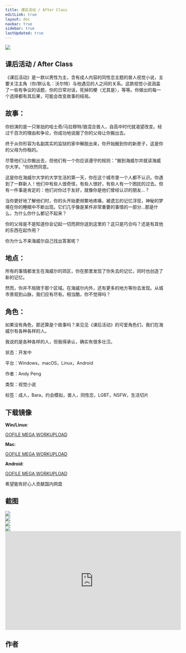 ```yaml
---
title: 课后活动 / After Class
editLink: true
layout: doc
navbar: true
sidebar: true
lastUpdated: true
---
```


<script setup>
import WalineComment from '../components/WalineComment.vue'
</script>

<a href="https://img.itch.zone/aW1nLzkwNDQ1MjMuanBn/original/FHyZPI.jpg" data-fancybox>
  <img src="https://img.itch.zone/aW1nLzkwNDQ1MjMuanBn/original/FHyZPI.jpg" class="relative mx-auto mt-12 w-full max-w-4xl rounded-3xl border border-gray-300 shadow-2xl dark:border-gray-700 lg:mt-20" />
</a>

<h2 class="text-4xl font-bold dark:text-white"><span class="text-transparent bg-clip-text bg-gradient-to-r to-[#e2e2e0] from-[#3c642a]">课后活动 / After Class</span></h2>

《课后活动》是一款以男性为主，含有成人内容的同性恋主题的兽人视觉小说，主要关注主角（你/默认名：沃尔特）与他遇见的人之间的关系。这款视觉小说涵盖了一些有争议的话题，你的日常对话，死掉的梗（尤其是），等等。你做出的每一个选择都有其后果，可能会改变故事的结局。

## 故事：
你扮演的是一只笨拙的哈士奇/马拉穆特/狼混合兽人，自高中时代就渴望改变。经过千百次的理由和争论，你成功地说服了你的父母让你搬出去。

终于从你形容为名副其实的监狱的家中解脱出来，你开始搬到你的新房子，这是你的父母为你租的。

尽管他们让你搬出去，但他们有一个你应该遵守的规则："搬到海威尔并就读海威尔大学。"你欣然同意。

这是你在海威尔大学的大学生活的第一天，你在这个城市里一个人都不认识。你遇到了一群新人！他们中有些人很奇怪，有些人很好，有些人有一个困扰的过去。但有一件事是肯定的：他们对你过于友好，就像你是他们曾经认识的朋友...？

当你更好地了解他们时，你的头开始更频繁地疼痛，被遗忘的记忆浮现，神秘的梦境在你的睡眠中不断出现。它们几乎像是某件非常重要的事情的一部分...那是什么，为什么你什么都记不起来？

你的父母是不是知道你会记起一切而把你送到这里的？这只是巧合吗？还是有其他的东西在起作用？

你为什么不来海威尔自己找出答案呢？

## 地点：
所有的事情都发生在海威尔的郊区，你在那里发现了你失去的记忆，同时也创造了新的记忆。

然而，你并不局限于那个区域。在海威尔内外，还有更多的地方等你去发现。从城市景观到山脉，我们应有尽有。相当酷，你不觉得吗？

## 角色：
如果没有角色，那还算是个故事吗？来见见《课后活动》的可爱角色们，我们在海威尔有各种各样的人。

我说的是各种各样的人，但我得承认，确实有很多壮汉。

状态：开发中

平台：Windows，macOS，Linux，Android

作者：Andy Peng

类型：视觉小说

标签：成人，Bara，约会模拟，兽人，同性恋，LGBT，NSFW，生活切片

## 下载镜像


**Win/Linux**:

<div class="grid grid-cols-2 gap-2">

<a href="https://gofile.io/d/Eg3Zs3" class="inline-flex items-center justify-center rounded-lg bg-gray-50 p-5 text-base font-medium text-gray-500 hover:bg-gray-100 hover:text-gray-900 dark:bg-gray-800 dark:text-gray-400 dark:hover:bg-gray-700 dark:hover:text-white">
  <i class="fa-duotone fa-cloud fa-shake mr-3 h-5 w-5" style="--fa-primary-color: #e5ae25; --fa-secondary-color: #dce2df;"></i>
  <span class="w-full bg-gradient-to-r from-[#e5ae25] to-[#dce2df] bg-clip-text text-transparent">GOFILE</span>
  <i class="fa-duotone fa-right ml-2 h-4 w-4" style="--fa-primary-color: #e5ae25; --fa-secondary-color:#dce2df;"></i>
</a>

<a href="https://mega.nz/#!UuESEApT!JanmErgCi9RpG1uRiS3z0sXpXo24Jv-2JNJfnjWnVrI" class="inline-flex items-center justify-center rounded-lg bg-gray-50 p-5 text-base font-medium text-gray-500 hover:bg-gray-100 hover:text-gray-900 dark:bg-gray-800 dark:text-gray-400 dark:hover:bg-gray-700 dark:hover:text-white">
  <i class="fa-duotone fa-cloud fa-shake mr-3 h-5 w-5" style="--fa-primary-color: #f8d5d2; --fa-secondary-color: #dc1c14;"></i>
  <span class="w-full bg-gradient-to-r from-[#f8d5d2] to-[#dc1c14] bg-clip-text text-transparent">MEGA</span>
  <i class="fa-duotone fa-right ml-2 h-4 w-4" style="--fa-primary-color: #f8d5d2; --fa-secondary-color:#dc1c14;"></i>
</a>

<a href="https://workupload.com/file/BBB9mZm6FsF" class="inline-flex items-center justify-center rounded-lg bg-gray-50 p-5 text-base font-medium text-gray-500 hover:bg-gray-100 hover:text-gray-900 dark:bg-gray-800 dark:text-gray-400 dark:hover:bg-gray-700 dark:hover:text-white">
  <i class="fa-duotone fa-cloud fa-shake mr-3 h-5 w-5" style="--fa-primary-color: #dbe7ef; --fa-secondary-color: #34a4fc;"></i>
  <span class="w-full bg-gradient-to-r from-[#dbe7ef] to-[#34a4fc] bg-clip-text text-transparent">WORKUPLOAD</span>
  <i class="fa-duotone fa-right ml-2 h-4 w-4" style="--fa-primary-color: #dbe7ef; --fa-secondary-color:#34a4fc;"></i>
</a>

</div>

**Mac**: 

<div class="grid grid-cols-2 gap-2">

<a href="https://gofile.io/d/VpoCgY" class="inline-flex items-center justify-center rounded-lg bg-gray-50 p-5 text-base font-medium text-gray-500 hover:bg-gray-100 hover:text-gray-900 dark:bg-gray-800 dark:text-gray-400 dark:hover:bg-gray-700 dark:hover:text-white">
  <i class="fa-duotone fa-cloud fa-shake mr-3 h-5 w-5" style="--fa-primary-color: #e5ae25; --fa-secondary-color: #dce2df;"></i>
  <span class="w-full bg-gradient-to-r from-[#e5ae25] to-[#dce2df] bg-clip-text text-transparent">GOFILE</span>
  <i class="fa-duotone fa-right ml-2 h-4 w-4" style="--fa-primary-color: #e5ae25; --fa-secondary-color:#dce2df;"></i>
</a>

<a href="https://mega.nz/#!Nr030IQS!3oNgRjgWOUxPDsh6-q4ebfmSnHQybluJPYcv1rwJNR0" class="inline-flex items-center justify-center rounded-lg bg-gray-50 p-5 text-base font-medium text-gray-500 hover:bg-gray-100 hover:text-gray-900 dark:bg-gray-800 dark:text-gray-400 dark:hover:bg-gray-700 dark:hover:text-white">
  <i class="fa-duotone fa-cloud fa-shake mr-3 h-5 w-5" style="--fa-primary-color: #f8d5d2; --fa-secondary-color: #dc1c14;"></i>
  <span class="w-full bg-gradient-to-r from-[#f8d5d2] to-[#dc1c14] bg-clip-text text-transparent">MEGA</span>
  <i class="fa-duotone fa-right ml-2 h-4 w-4" style="--fa-primary-color: #f8d5d2; --fa-secondary-color:#dc1c14;"></i>
</a>

<a href="https://workupload.com/file/WDySPmvcW7h" class="inline-flex items-center justify-center rounded-lg bg-gray-50 p-5 text-base font-medium text-gray-500 hover:bg-gray-100 hover:text-gray-900 dark:bg-gray-800 dark:text-gray-400 dark:hover:bg-gray-700 dark:hover:text-white">
  <i class="fa-duotone fa-cloud fa-shake mr-3 h-5 w-5" style="--fa-primary-color: #dbe7ef; --fa-secondary-color: #34a4fc;"></i>
  <span class="w-full bg-gradient-to-r from-[#dbe7ef] to-[#34a4fc] bg-clip-text text-transparent">WORKUPLOAD</span>
  <i class="fa-duotone fa-right ml-2 h-4 w-4" style="--fa-primary-color: #dbe7ef; --fa-secondary-color:#34a4fc;"></i>
</a>

</div>

**Android**: 

<div class="grid grid-cols-2 gap-2">

<a href="https://gofile.io/d/a7BPLG" class="inline-flex items-center justify-center rounded-lg bg-gray-50 p-5 text-base font-medium text-gray-500 hover:bg-gray-100 hover:text-gray-900 dark:bg-gray-800 dark:text-gray-400 dark:hover:bg-gray-700 dark:hover:text-white">
  <i class="fa-duotone fa-cloud fa-shake mr-3 h-5 w-5" style="--fa-primary-color: #e5ae25; --fa-secondary-color: #dce2df;"></i>
  <span class="w-full bg-gradient-to-r from-[#e5ae25] to-[#dce2df] bg-clip-text text-transparent">GOFILE</span>
  <i class="fa-duotone fa-right ml-2 h-4 w-4" style="--fa-primary-color: #e5ae25; --fa-secondary-color:#dce2df;"></i>
</a>

<a href="https://mega.nz/#!YzdwzYgR!8v7LrZ5rFuI0yztUHbLCDmSzc3GemoLwCymmAr4qdefaultModal" class="inline-flex items-center justify-center rounded-lg bg-gray-50 p-5 text-base font-medium text-gray-500 hover:bg-gray-100 hover:text-gray-900 dark:bg-gray-800 dark:text-gray-400 dark:hover:bg-gray-700 dark:hover:text-white">
  <i class="fa-duotone fa-cloud fa-shake mr-3 h-5 w-5" style="--fa-primary-color: #f8d5d2; --fa-secondary-color: #dc1c14;"></i>
  <span class="w-full bg-gradient-to-r from-[#f8d5d2] to-[#dc1c14] bg-clip-text text-transparent">MEGA</span>
  <i class="fa-duotone fa-right ml-2 h-4 w-4" style="--fa-primary-color: #f8d5d2; --fa-secondary-color:#dc1c14;"></i>
</a>

<a href="https://workupload.com/file/rWUzkP3Ssqx" class="inline-flex items-center justify-center rounded-lg bg-gray-50 p-5 text-base font-medium text-gray-500 hover:bg-gray-100 hover:text-gray-900 dark:bg-gray-800 dark:text-gray-400 dark:hover:bg-gray-700 dark:hover:text-white">
  <i class="fa-duotone fa-cloud fa-shake mr-3 h-5 w-5" style="--fa-primary-color: #dbe7ef; --fa-secondary-color: #34a4fc;"></i>
  <span class="w-full bg-gradient-to-r from-[#dbe7ef] to-[#34a4fc] bg-clip-text text-transparent">WORKUPLOAD</span>
  <i class="fa-duotone fa-right ml-2 h-4 w-4" style="--fa-primary-color: #dbe7ef; --fa-secondary-color:#34a4fc;"></i>
</a>

</div>

希望能有好心人贡献国内网盘

## 截图

<div class="grid grid-cols-2 gap-4 md:grid-cols-4">
  <div class="grid gap-4">
    <div>
      <a href="https://img.itch.zone/aW1hZ2UvMjYzMzA3Lzk2MjA5NTYucG5n/original/V20xUf.png" data-fancybox>
        <img src="https://img.itch.zone/aW1hZ2UvMjYzMzA3Lzk2MjA5NTYucG5n/original/V20xUf.png" class="relative mx-auto mt-12 h-auto w-full max-w-full rounded-lg border border-gray-300" />
      </a>
    </div>
    <div>
      <a href="https://img.itch.zone/aW1hZ2UvMjYzMzA3Lzk2MjA5NTUucG5n/original/ijEn62.png" data-fancybox>
        <img src="https://img.itch.zone/aW1hZ2UvMjYzMzA3Lzk2MjA5NTUucG5n/original/ijEn62.png" class="relative mx-auto mt-12 h-auto w-full max-w-full rounded-lg border border-gray-300" />
      </a>
    </div>
    <div>
      <a href="https://img.itch.zone/aW1hZ2UvMjYzMzA3LzU4NzIxNDEucG5n/original/uOl6G5.png" data-fancybox>
        <img src="https://img.itch.zone/aW1hZ2UvMjYzMzA3LzU4NzIxNDEucG5n/original/uOl6G5.png" class="relative mx-auto mt-12 h-auto w-full max-w-full rounded-lg border border-gray-300" />
      </a>
    </div>
  </div>
  <div class="grid gap-4">
    <div>
      <a href="https://img.itch.zone/aW1hZ2UvMjYzMzA3LzU4NzIxNDIucG5n/original/Lug9%2Fh.png" data-fancybox>
        <img src="https://img.itch.zone/aW1hZ2UvMjYzMzA3LzU4NzIxNDIucG5n/original/Lug9%2Fh.png" class="relative mx-auto mt-12 h-auto w-full max-w-full rounded-lg border border-gray-300" />
      </a>
    </div>
  </div>
</div>


<iframe allowfullscreen width="560" height="315" src="https://www.youtube-nocookie.com/embed/dSb2LSmDg0Q" title="YouTube video player" frameborder="0" allow="accelerometer; autoplay; clipboard-write; encrypted-media; gyroscope; picture-in-picture" class="yt-video relative mx-auto mt-12 w-full max-w-4xl rounded-3xl border border-gray-300 shadow-2xl dark:border-gray-700 lg:mt-20"></iframe>

## 作者

<div class="relative z-0 m-0 box-border flex min-h-0 min-w-0 shrink-0 basis-auto flex-col items-stretch border-0 border-solid border-[black] p-0">
  <a href="https://twitter.com/andehPi" aria-hidden="true" tabindex="-1" class="relative z-0 m-0 box-border flex min-h-0 min-w-0 shrink-0 basis-auto cursor-pointer flex-col items-stretch border-0 border-solid border-[black] bg-[rgba(0,0,0,0)] p-0 text-inherit no-underline transition-[background-color,box-shadow] duration-[0.2s]"
    ><div class="relative z-0 m-0 box-border block min-h-0 min-w-0 shrink-0 basis-auto flex-col items-stretch overflow-hidden border-0 border-solid border-[black] p-0" style="">
      <div class="block w-full" style="padding-bottom: 33.3333%;"></div>
      <div class="absolute inset-y-0 left-0 h-full w-full">
        <div aria-label="" class="absolute inset-0 z-0 m-0 box-border flex min-h-0 min-w-0 shrink-0 basis-auto flex-col items-stretch overflow-hidden border-0 border-solid border-[black] p-0">
          <div class="absolute inset-0 z-[-1] m-0 box-border flex h-full min-h-0 w-full min-w-0 shrink-0 basis-auto flex-col items-stretch border-0 border-solid border-[black] bg-[rgba(0,0,0,0)] bg-cover bg-[center_center] bg-no-repeat p-0" style='background-image: url("https://i.postimg.cc/SKBC1scf/image.png");'></div>
          <img alt="" draggable="true" src="https://i.postimg.cc/SKBC1scf/image.png" class="absolute inset-0 z-[-1] h-full w-full select-none overflow-clip opacity-0" />
        </div>
      </div></div
  ></a>
  <div class="relative z-0 mx-0 mb-4 mt-0 box-border flex min-h-0 min-w-0 shrink-0 basis-auto flex-col items-stretch border-0 border-solid border-[black] px-4 pb-0 pt-3">
    <div class="relative z-0 m-0 box-border flex min-h-0 min-w-0 shrink-0 basis-auto flex-row flex-wrap items-start justify-between border-0 border-solid border-[black] p-0">
      <div class="relative z-0 mx-0 mb-3 mt-[-15%] box-border block h-auto w-3/12 min-w-[48px] shrink-0 basis-auto flex-col items-stretch overflow-visible border-0 border-solid border-[black] p-0">
        <div class="block w-full pb-[100%]" style="padding-bottom: 100%;"></div>
        <div class="absolute inset-y-0 left-0 h-full w-full">
          <div class="absolute left-2/4 top-2/4 z-0 m-0 box-border block h-full min-h-0 w-full min-w-0 shrink-0 basis-auto -translate-x-2/4 -translate-y-2/4 flex-col items-stretch overflow-visible border-0 border-solid border-[black] p-0">
            <div class="block w-full" style="padding-bottom: 100%;"></div>
            <div class="absolute inset-y-0 left-0 h-full w-full">
              <div class="absolute -left-0.5 -top-0.5 z-0 m-0 box-border flex min-h-0 min-w-0 shrink-0 basis-auto flex-col items-stretch overflow-hidden rounded-t-full rounded-bl-full rounded-br-full border-0 border-solid border-[black] p-0" style="height: calc(100% - -4px); width: calc(100% - -4px);">
                <a href="https://twitter.com/andehPi" role="link" class="relative z-0 m-0 box-border flex h-full min-h-0 w-full min-w-0 shrink-0 basis-auto cursor-pointer flex-col items-stretch border-0 border-solid border-[black] p-0 text-inherit no-underline transition-[background-color,box-shadow] duration-[0.2s]"
                  ><div class="pointer-events-none absolute left-2/4 top-2/4 z-0 m-0 box-border flex min-h-0 min-w-0 shrink-0 basis-auto -translate-x-2/4 -translate-y-2/4 flex-col items-stretch overflow-hidden rounded-t-full rounded-bl-full rounded-br-full border-0 border-solid border-[black] p-0" style="height: calc(100% - 4px); width: calc(100% - 4px);"><div class="relative z-0 m-0 box-border flex h-full min-h-0 w-full min-w-0 shrink-0 basis-auto flex-col items-stretch border-0 border-solid border-[black] bg-white p-0"></div></div>
                  <div class="pointer-events-none absolute left-2/4 top-2/4 z-0 m-0 box-border flex min-h-0 min-w-0 shrink-0 basis-auto -translate-x-2/4 -translate-y-2/4 flex-col items-stretch overflow-hidden rounded-t-full rounded-bl-full rounded-br-full border-0 border-solid border-[black] p-0" style="height: calc(100% - 12px); width: calc(100% - 12px);"><div class="relative z-0 m-0 box-border flex h-full min-h-0 w-full min-w-0 shrink-0 basis-auto flex-col items-stretch border-0 border-solid border-[black] bg-white p-0"></div></div>
                  <div class="pointer-events-none absolute left-2/4 top-2/4 z-0 m-0 box-border flex min-h-0 min-w-0 shrink-0 basis-auto -translate-x-2/4 -translate-y-2/4 flex-col items-stretch overflow-hidden rounded-t-full rounded-bl-full rounded-br-full border-0 border-solid border-[black] bg-white p-0" style="height: calc(100% - 12px); width: calc(100% - 12px);">
                    <div class="relative z-0 m-0 box-border block min-h-0 min-w-0 shrink-0 basis-auto flex-col items-stretch overflow-hidden border-0 border-solid border-[black] p-0" style="">
                      <div class="block w-full pb-[100%]" style="padding-bottom: 100%;"></div>
                      <div class="absolute inset-y-0 left-0 h-full w-full">
                        <div aria-label="打开个人资料照片" class="absolute inset-0 z-0 m-0 box-border flex min-h-0 min-w-0 shrink-0 basis-auto flex-col items-stretch overflow-hidden border-0 border-solid border-[black] p-0">
                          <div class="absolute inset-0 z-[-1] m-0 box-border flex h-full min-h-0 w-full min-w-0 shrink-0 basis-auto flex-col items-stretch border-0 border-solid border-[black] bg-[rgba(0,0,0,0)] bg-cover bg-[center_center] bg-no-repeat p-0" style='background-image: url("https://i.postimg.cc/26dbHxkC/image.png");'></div>
                          <img alt="打开个人资料照片" draggable="true" src="https://i.postimg.cc/26dbHxkC/image.png" class="absolute inset-0 z-[-1] h-full w-full select-none overflow-clip opacity-0" />
                        </div>
                      </div>
                    </div>
                  </div>
                  <div class="absolute left-2/4 top-2/4 z-0 m-0 box-border flex min-h-0 min-w-0 shrink-0 basis-auto -translate-x-2/4 -translate-y-2/4 flex-col items-stretch overflow-hidden rounded-t-full rounded-bl-full rounded-br-full border-0 border-solid border-[black] p-0" style="height: calc(100% - 12px); width: calc(100% - 12px);"><div class="relative z-0 m-0 box-border flex h-full min-h-0 w-full min-w-0 shrink-0 basis-auto flex-col items-stretch border-0 border-solid border-[black] p-0 shadow-[rgba(0,0,0,0.03)_0px_0px_2px_inset] transition-[background-color,box-shadow] duration-[0.2s]"></div></div
                ></a>
              </div>
            </div>
          </div>
        </div>
      </div>
      <a href="https://twitter.com/andehPi">
        <div class="relative z-0 m-0 box-border flex min-h-0 min-w-0 max-w-full shrink-0 basis-auto flex-row flex-wrap items-end justify-start border-0 border-solid border-[black] p-0">
          <div class="relative z-0 m-0 box-border flex min-h-0 min-w-0 shrink-0 basis-auto flex-col items-stretch border-0 border-solid border-[black] p-0">
            <div class="relative z-0 mx-0 mb-3 mt-0 box-border flex min-h-0 min-w-[64px] shrink-0 basis-auto flex-col items-stretch border-0 border-solid border-[black] p-0" style="min-width: 64px;">
              <div aria-describedby="id__w6yk6zvdiam" aria-label="关注 @andehPi" tabindex="0" class="relative z-0 m-0 box-border flex min-h-[36px] min-w-[36px] shrink-0 basis-auto cursor-pointer select-none flex-col items-stretch rounded-t-full rounded-bl-full rounded-br-full border-0 border-b border-l border-r border-t border-solid border-[black] border-[rgba(0,0,0,0)] px-4 pt-0 transition-[background-color,box-shadow] duration-[0.2s]" style="background-color: rgb(15, 20, 25);">
                <div dir="ltr" class="m-0 box-border flex min-w-0 grow flex-row items-center justify-center whitespace-pre-wrap border-0 border-solid border-[black] p-0 text-center text-[15px] font-bold leading-5 text-white">
                  <span class="m-0 box-border inline min-w-0 max-w-full overflow-x-hidden overflow-y-hidden text-ellipsis whitespace-nowrap border-0 border-solid border-[black] p-0 text-[15px] leading-5 text-inherit"><span class="m-0 box-border inline min-w-0 border-0 border-solid border-[black] p-0 text-inherit">关注</span></span>
                </div>
              </div>
            </div>
            <div dir="auto" class="m-0 box-border whitespace-pre-wrap border-0 border-solid border-[black] p-0 text-black" id="id__w6yk6zvdiam" style="display: none;">点击 关注 andehPi</div>
          </div>
        </div>
      </a>
    </div>
    <div class="relative z-0 mx-0 mb-3 mt-1 box-border flex min-h-0 min-w-0 shrink-0 basis-auto flex-col items-stretch border-0 border-solid border-[black] p-0">
      <div class="relative z-0 m-0 box-border flex min-h-0 min-w-0 max-w-full shrink basis-auto flex-col items-stretch border-0 border-solid border-[black] p-0">
        <div class="relative z-0 m-0 box-border flex min-h-0 min-w-0 max-w-full shrink basis-auto flex-col items-stretch border-0 border-solid border-[black] p-0">
          <div class="relative z-0 m-0 box-border flex min-h-0 min-w-0 max-w-full shrink basis-auto flex-col items-stretch border-0 border-solid border-[black] p-0">
            <div class="relative z-0 m-0 box-border flex min-h-0 min-w-0 max-w-full shrink-0 basis-auto flex-row items-center border-0 border-solid border-[black] p-0">
              <div dir="ltr" class="m-0 box-border flex min-w-0 items-center overflow-hidden whitespace-pre-wrap border-0 border-solid border-[black] p-0 text-xl font-extrabold leading-6 text-[rgba(15,20,25,1.00)]">
                <span class="m-0 box-border min-w-0 border-0 border-solid border-[black] p-0 text-inherit"
                  ><span class="m-0 box-border min-w-0 border-0 border-solid border-[black] p-0 text-inherit">andeh</span
                  ><span class="m-0 box-border min-w-0 border-0 border-solid border-[black] p-0 align-middle text-inherit"
                    ><span class="m-0 box-border inline-flex min-w-0 shrink-0 flex-row border-0 border-solid border-[black] p-0 text-xl leading-6 text-inherit"><span class="m-0 box-border inline-flex min-w-0 items-center border-0 border-solid border-[black] p-0 text-inherit"></span></span></span
                ></span>
              </div>
            </div>
          </div>
          <div class="relative z-0 m-0 box-border flex min-h-0 min-w-0 shrink basis-auto flex-row items-center border-0 border-solid border-[black] p-0">
            <div tabindex="-1" class="relative z-0 m-0 box-border flex min-h-0 min-w-0 max-w-full shrink basis-auto flex-col items-stretch border-0 border-solid border-[black] p-0">
              <div class="relative z-0 m-0 box-border flex min-h-0 min-w-0 shrink-0 basis-auto flex-col items-stretch border-0 border-solid border-[black] p-0">
                <div dir="ltr" class="m-0 box-border inline min-w-0 max-w-full flex-row overflow-x-hidden overflow-y-hidden text-ellipsis whitespace-nowrap border-0 border-solid border-[black] p-0 text-[15px] font-normal leading-5 text-[rgb(83,100,113)]"><span class="m-0 box-border min-w-0 border-0 border-solid border-[black] p-0 text-inherit">@andehPi</span></div>
              </div>
            </div>
          </div>
        </div>
      </div>
      <div class="relative z-0 mb-0 ml-1 mr-0 mt-1 box-border flex min-h-0 min-w-0 shrink basis-auto flex-col items-start border-0 border-solid border-[black] p-0">
        <div class="relative z-0 m-0 box-border flex min-h-0 min-w-0 max-w-full shrink-0 basis-auto flex-row items-start border-0 border-solid border-[black] p-0"><div dir="ltr" class="m-0 box-border inline min-w-0 max-w-full overflow-x-hidden overflow-y-hidden text-ellipsis whitespace-nowrap border-0 border-solid border-[black] p-0 text-[15px] font-normal leading-5 text-[rgb(83,100,113)]"></div></div>
      </div>
    </div>
    <div class="relative z-0 mx-0 mb-3 mt-0 box-border block min-h-0 min-w-0 shrink-0 basis-auto flex-col items-stretch border-0 border-solid border-[black] p-0">
      <div class="relative z-0 m-0 box-border flex min-h-0 min-w-0 shrink-0 basis-auto flex-col items-stretch border-0 border-solid border-[black] p-0">
        <div dir="auto" class="m-0 box-border inline min-w-0 whitespace-pre-wrap border-0 border-solid border-[black] p-0 text-[15px] font-normal leading-5 text-[rgba(15,20,25,1.00)]">
          <span class="m-0 box-border inline min-w-0 border-0 border-solid border-[black] p-0 text-inherit">彭 | NSFW | Lowercase a | sometimes a furry | blonde anime girl aficionado | I make smut | Doesn't check Twitter DMs. | </span>
        </div>
      </div>
    </div>
    <div class="relative z-0 mx-0 mb-3 mt-0 box-border block min-h-0 min-w-0 shrink-0 basis-auto flex-col items-stretch border-0 border-solid border-[black] p-0">
      <div dir="ltr" class="m-0 box-border inline min-w-0 whitespace-pre-wrap border-0 border-solid border-[black] p-0 text-[15px] font-normal leading-3 text-[rgba(15,20,25,1.00)]">
        <span dir="ltr" class="my-0 ml-0 mr-3 box-border inline-block min-w-0 border-0 border-solid border-[black] p-0 text-[rgb(83,100,113)]"
          ><i class="fa-duotone fa-location-dot relative mr-1 inline-block h-[1.25em] max-w-full select-none overflow-hidden fill-[currentcolor] align-text-bottom text-[rgb(83,100,113)]"></i><span class="m-0 box-border inline min-w-0 border-0 border-solid border-[black] p-0 text-inherit"><span class="m-0 box-border inline min-w-0 border-0 border-solid border-[black] p-0 text-inherit">印尼</span></span></span
        ><a dir="ltr" href="https://patreon.com/andehP" rel="noopener noreferrer nofollow" target="_blank" class="my-0 ml-0 mr-3 box-border inline-block min-w-0 cursor-pointer border-0 border-solid border-[black] bg-[rgba(0,0,0,0)] p-0 text-[rgb(29,155,240)] no-underline" style="color: rgb(29, 155, 240);"><i class="fa-duotone fa-link-simple relative mr-1 inline-block h-[1.25em] max-w-full select-none overflow-hidden fill-[currentcolor] align-text-bottom text-[rgb(83,100,113)]"></i><span class="m-0 box-border inline min-w-0 border-0 border-solid border-[black] p-0 text-inherit">patreon.com/andehP</span></a
        ><span dir="ltr" class="my-0 ml-0 mr-3 box-border inline-block min-w-0 border-0 border-solid border-[black] p-0 text-[rgb(83,100,113)]"><i class="fa-duotone fa-calendar-days relative mr-1 inline-block h-[1.25em] max-w-full select-none overflow-hidden fill-[currentcolor] align-text-bottom text-[rgb(83,100,113)]"></i><span class="m-0 box-border inline min-w-0 border-0 border-solid border-[black] p-0 text-inherit">2017-02-17, 15:36 加入</span></span>
      </div>
    </div>
  </div>
</div>

<div class="relative z-0 m-0 box-border flex min-h-0 min-w-0 shrink-0 basis-auto flex-col items-stretch border-0 border-solid border-[black] p-0">
  <a href="https://twitter.com/afcl_tbd" aria-hidden="true" tabindex="-1" class="relative z-0 m-0 box-border flex min-h-0 min-w-0 shrink-0 basis-auto cursor-pointer flex-col items-stretch border-0 border-solid border-[black] bg-[rgba(0,0,0,0)] p-0 text-inherit no-underline transition-[background-color,box-shadow] duration-[0.2s]"
    ><div class="relative z-0 m-0 box-border block min-h-0 min-w-0 shrink-0 basis-auto flex-col items-stretch overflow-hidden border-0 border-solid border-[black] p-0" style="">
      <div class="block w-full" style="padding-bottom: 33.3333%;"></div>
      <div class="absolute inset-y-0 left-0 h-full w-full">
        <div aria-label="" class="absolute inset-0 z-0 m-0 box-border flex min-h-0 min-w-0 shrink-0 basis-auto flex-col items-stretch overflow-hidden border-0 border-solid border-[black] p-0">
          <div class="absolute inset-0 z-[-1] m-0 box-border flex h-full min-h-0 w-full min-w-0 shrink-0 basis-auto flex-col items-stretch border-0 border-solid border-[black] bg-[rgba(0,0,0,0)] bg-cover bg-[center_center] bg-no-repeat p-0" style='background-image: url("https://i.postimg.cc/CK4s9nV0/image.png");'></div>
          <img alt="" draggable="true" src="https://i.postimg.cc/CK4s9nV0/image.png" class="absolute inset-0 z-[-1] h-full w-full select-none overflow-clip opacity-0" />
        </div>
      </div></div
  ></a>
  <div class="relative z-0 mx-0 mb-4 mt-0 box-border flex min-h-0 min-w-0 shrink-0 basis-auto flex-col items-stretch border-0 border-solid border-[black] px-4 pb-0 pt-3">
    <div class="relative z-0 m-0 box-border flex min-h-0 min-w-0 shrink-0 basis-auto flex-row flex-wrap items-start justify-between border-0 border-solid border-[black] p-0">
      <div class="relative z-0 mx-0 mb-3 mt-[-15%] box-border block h-auto w-3/12 min-w-[48px] shrink-0 basis-auto flex-col items-stretch overflow-visible border-0 border-solid border-[black] p-0">
        <div class="block w-full pb-[100%]" style="padding-bottom: 100%;"></div>
        <div class="absolute inset-y-0 left-0 h-full w-full">
          <div class="absolute left-2/4 top-2/4 z-0 m-0 box-border block h-full min-h-0 w-full min-w-0 shrink-0 basis-auto -translate-x-2/4 -translate-y-2/4 flex-col items-stretch overflow-visible border-0 border-solid border-[black] p-0">
            <div class="block w-full" style="padding-bottom: 100%;"></div>
            <div class="absolute inset-y-0 left-0 h-full w-full">
              <div class="absolute -left-0.5 -top-0.5 z-0 m-0 box-border flex min-h-0 min-w-0 shrink-0 basis-auto flex-col items-stretch overflow-hidden rounded-t-full rounded-bl-full rounded-br-full border-0 border-solid border-[black] p-0" style="height: calc(100% - -4px); width: calc(100% - -4px);">
                <a href="https://twitter.com/afcl_tbd" role="link" class="relative z-0 m-0 box-border flex h-full min-h-0 w-full min-w-0 shrink-0 basis-auto cursor-pointer flex-col items-stretch border-0 border-solid border-[black] p-0 text-inherit no-underline transition-[background-color,box-shadow] duration-[0.2s]"
                  ><div class="pointer-events-none absolute left-2/4 top-2/4 z-0 m-0 box-border flex min-h-0 min-w-0 shrink-0 basis-auto -translate-x-2/4 -translate-y-2/4 flex-col items-stretch overflow-hidden rounded-t-full rounded-bl-full rounded-br-full border-0 border-solid border-[black] p-0" style="height: calc(100% - 4px); width: calc(100% - 4px);"><div class="relative z-0 m-0 box-border flex h-full min-h-0 w-full min-w-0 shrink-0 basis-auto flex-col items-stretch border-0 border-solid border-[black] bg-white p-0"></div></div>
                  <div class="pointer-events-none absolute left-2/4 top-2/4 z-0 m-0 box-border flex min-h-0 min-w-0 shrink-0 basis-auto -translate-x-2/4 -translate-y-2/4 flex-col items-stretch overflow-hidden rounded-t-full rounded-bl-full rounded-br-full border-0 border-solid border-[black] p-0" style="height: calc(100% - 12px); width: calc(100% - 12px);"><div class="relative z-0 m-0 box-border flex h-full min-h-0 w-full min-w-0 shrink-0 basis-auto flex-col items-stretch border-0 border-solid border-[black] bg-white p-0"></div></div>
                  <div class="pointer-events-none absolute left-2/4 top-2/4 z-0 m-0 box-border flex min-h-0 min-w-0 shrink-0 basis-auto -translate-x-2/4 -translate-y-2/4 flex-col items-stretch overflow-hidden rounded-t-full rounded-bl-full rounded-br-full border-0 border-solid border-[black] bg-white p-0" style="height: calc(100% - 12px); width: calc(100% - 12px);">
                    <div class="relative z-0 m-0 box-border block min-h-0 min-w-0 shrink-0 basis-auto flex-col items-stretch overflow-hidden border-0 border-solid border-[black] p-0" style="">
                      <div class="block w-full pb-[100%]" style="padding-bottom: 100%;"></div>
                      <div class="absolute inset-y-0 left-0 h-full w-full">
                        <div aria-label="打开个人资料照片" class="absolute inset-0 z-0 m-0 box-border flex min-h-0 min-w-0 shrink-0 basis-auto flex-col items-stretch overflow-hidden border-0 border-solid border-[black] p-0">
                          <div class="absolute inset-0 z-[-1] m-0 box-border flex h-full min-h-0 w-full min-w-0 shrink-0 basis-auto flex-col items-stretch border-0 border-solid border-[black] bg-[rgba(0,0,0,0)] bg-cover bg-[center_center] bg-no-repeat p-0" style='background-image: url("https://i.postimg.cc/T1GMfHkS/image.png");'></div>
                          <img alt="打开个人资料照片" draggable="true" src="https://i.postimg.cc/T1GMfHkS/image.png" class="absolute inset-0 z-[-1] h-full w-full select-none overflow-clip opacity-0" />
                        </div>
                      </div>
                    </div>
                  </div>
                  <div class="absolute left-2/4 top-2/4 z-0 m-0 box-border flex min-h-0 min-w-0 shrink-0 basis-auto -translate-x-2/4 -translate-y-2/4 flex-col items-stretch overflow-hidden rounded-t-full rounded-bl-full rounded-br-full border-0 border-solid border-[black] p-0" style="height: calc(100% - 12px); width: calc(100% - 12px);"><div class="relative z-0 m-0 box-border flex h-full min-h-0 w-full min-w-0 shrink-0 basis-auto flex-col items-stretch border-0 border-solid border-[black] p-0 shadow-[rgba(0,0,0,0.03)_0px_0px_2px_inset] transition-[background-color,box-shadow] duration-[0.2s]"></div></div
                ></a>
              </div>
            </div>
          </div>
        </div>
      </div>
      <a href="https://twitter.com/afcl_tbd">
        <div class="relative z-0 m-0 box-border flex min-h-0 min-w-0 max-w-full shrink-0 basis-auto flex-row flex-wrap items-end justify-start border-0 border-solid border-[black] p-0">
          <div class="relative z-0 m-0 box-border flex min-h-0 min-w-0 shrink-0 basis-auto flex-col items-stretch border-0 border-solid border-[black] p-0">
            <div class="relative z-0 mx-0 mb-3 mt-0 box-border flex min-h-0 min-w-[64px] shrink-0 basis-auto flex-col items-stretch border-0 border-solid border-[black] p-0" style="min-width: 64px;">
              <div aria-describedby="id__w6yk6zvdiam" aria-label="关注 @andehPi" tabindex="0" class="relative z-0 m-0 box-border flex min-h-[36px] min-w-[36px] shrink-0 basis-auto cursor-pointer select-none flex-col items-stretch rounded-t-full rounded-bl-full rounded-br-full border-0 border-b border-l border-r border-t border-solid border-[black] border-[rgba(0,0,0,0)] px-4 pt-0 transition-[background-color,box-shadow] duration-[0.2s]" style="background-color: rgb(15, 20, 25);">
                <div dir="ltr" class="m-0 box-border flex min-w-0 grow flex-row items-center justify-center whitespace-pre-wrap border-0 border-solid border-[black] p-0 text-center text-[15px] font-bold leading-5 text-white">
                  <span class="m-0 box-border inline min-w-0 max-w-full overflow-x-hidden overflow-y-hidden text-ellipsis whitespace-nowrap border-0 border-solid border-[black] p-0 text-[15px] leading-5 text-inherit"><span class="m-0 box-border inline min-w-0 border-0 border-solid border-[black] p-0 text-inherit">关注</span></span>
                </div>
              </div>
            </div>
            <div dir="auto" class="m-0 box-border whitespace-pre-wrap border-0 border-solid border-[black] p-0 text-black" id="id__w6yk6zvdiam" style="display: none;">点击 关注 andehPi</div>
          </div>
        </div>
      </a>
    </div>
    <div class="relative z-0 mx-0 mb-3 mt-1 box-border flex min-h-0 min-w-0 shrink-0 basis-auto flex-col items-stretch border-0 border-solid border-[black] p-0">
      <div class="relative z-0 m-0 box-border flex min-h-0 min-w-0 max-w-full shrink basis-auto flex-col items-stretch border-0 border-solid border-[black] p-0">
        <div class="relative z-0 m-0 box-border flex min-h-0 min-w-0 max-w-full shrink basis-auto flex-col items-stretch border-0 border-solid border-[black] p-0">
          <div class="relative z-0 m-0 box-border flex min-h-0 min-w-0 max-w-full shrink basis-auto flex-col items-stretch border-0 border-solid border-[black] p-0">
            <div class="relative z-0 m-0 box-border flex min-h-0 min-w-0 max-w-full shrink-0 basis-auto flex-row items-center border-0 border-solid border-[black] p-0">
              <div dir="ltr" class="m-0 box-border flex min-w-0 items-center overflow-hidden whitespace-pre-wrap border-0 border-solid border-[black] p-0 text-xl font-extrabold leading-6 text-[rgba(15,20,25,1.00)]">
                <span class="m-0 box-border min-w-0 border-0 border-solid border-[black] p-0 text-inherit"
                  ><span class="m-0 box-border min-w-0 border-0 border-solid border-[black] p-0 text-inherit">trashboidevs/After Class</span
                  ><span class="m-0 box-border min-w-0 border-0 border-solid border-[black] p-0 align-middle text-inherit"
                    ><span class="m-0 box-border inline-flex min-w-0 shrink-0 flex-row border-0 border-solid border-[black] p-0 text-xl leading-6 text-inherit"><span class="m-0 box-border inline-flex min-w-0 items-center border-0 border-solid border-[black] p-0 text-inherit"></span></span></span
                ></span>
              </div>
            </div>
          </div>
          <div class="relative z-0 m-0 box-border flex min-h-0 min-w-0 shrink basis-auto flex-row items-center border-0 border-solid border-[black] p-0">
            <div tabindex="-1" class="relative z-0 m-0 box-border flex min-h-0 min-w-0 max-w-full shrink basis-auto flex-col items-stretch border-0 border-solid border-[black] p-0">
              <div class="relative z-0 m-0 box-border flex min-h-0 min-w-0 shrink-0 basis-auto flex-col items-stretch border-0 border-solid border-[black] p-0">
                <div dir="ltr" class="m-0 box-border inline min-w-0 max-w-full flex-row overflow-x-hidden overflow-y-hidden text-ellipsis whitespace-nowrap border-0 border-solid border-[black] p-0 text-[15px] font-normal leading-5 text-[rgb(83,100,113)]"><span class="m-0 box-border min-w-0 border-0 border-solid border-[black] p-0 text-inherit">@afcl_tbd</span></div>
              </div>
            </div>
          </div>
        </div>
      </div>
      <div class="relative z-0 mb-0 ml-1 mr-0 mt-1 box-border flex min-h-0 min-w-0 shrink basis-auto flex-col items-start border-0 border-solid border-[black] p-0">
        <div class="relative z-0 m-0 box-border flex min-h-0 min-w-0 max-w-full shrink-0 basis-auto flex-row items-start border-0 border-solid border-[black] p-0"><div dir="ltr" class="m-0 box-border inline min-w-0 max-w-full overflow-x-hidden overflow-y-hidden text-ellipsis whitespace-nowrap border-0 border-solid border-[black] p-0 text-[15px] font-normal leading-5 text-[rgb(83,100,113)]"></div></div>
      </div>
    </div>
    <div class="relative z-0 mx-0 mb-3 mt-0 box-border block min-h-0 min-w-0 shrink-0 basis-auto flex-col items-stretch border-0 border-solid border-[black] p-0">
      <div class="relative z-0 m-0 box-border flex min-h-0 min-w-0 shrink-0 basis-auto flex-col items-stretch border-0 border-solid border-[black] p-0">
        <div dir="auto" class="m-0 box-border inline min-w-0 whitespace-pre-wrap border-0 border-solid border-[black] p-0 text-[15px] font-normal leading-5 text-[rgba(15,20,25,1.00)]">
          <span class="m-0 box-border inline min-w-0 border-0 border-solid border-[black] p-0 text-inherit">After Class Twitter account </span>
        </div>
      </div>
    </div>
    <div class="relative z-0 mx-0 mb-3 mt-0 box-border block min-h-0 min-w-0 shrink-0 basis-auto flex-col items-stretch border-0 border-solid border-[black] p-0">
      <div dir="ltr" class="m-0 box-border inline min-w-0 whitespace-pre-wrap border-0 border-solid border-[black] p-0 text-[15px] font-normal leading-3 text-[rgba(15,20,25,1.00)]">
        <span dir="ltr" class="my-0 ml-0 mr-3 box-border inline-block min-w-0 border-0 border-solid border-[black] p-0 text-[rgb(83,100,113)]"
          ><i class="fa-duotone fa-briefcase relative mr-1 inline-block h-[1.25em] max-w-full select-none overflow-hidden fill-[currentcolor] align-text-bottom text-[rgb(83,100,113)]"></i><span class="m-0 box-border inline min-w-0 border-0 border-solid border-[black] p-0 text-inherit"><span class="m-0 box-border inline min-w-0 border-0 border-solid border-[black] p-0 text-inherit">游戏开发者</span></span></span
        ><a dir="ltr" href="https://andehp.itch.io/afterclass" rel="noopener noreferrer nofollow" target="_blank" class="my-0 ml-0 mr-3 box-border inline-block min-w-0 cursor-pointer border-0 border-solid border-[black] bg-[rgba(0,0,0,0)] p-0 text-[rgb(29,155,240)] no-underline" style="color: rgb(29, 155, 240);"><i class="fa-duotone fa-link-simple relative mr-1 inline-block h-[1.25em] max-w-full select-none overflow-hidden fill-[currentcolor] align-text-bottom text-[rgb(83,100,113)]"></i><span class="m-0 box-border inline min-w-0 border-0 border-solid border-[black] p-0 text-inherit">andehp.itch.io/afterclass</span></a
        ><span dir="ltr" class="my-0 ml-0 mr-3 box-border inline-block min-w-0 border-0 border-solid border-[black] p-0 text-[rgb(83,100,113)]"><i class="fa-duotone fa-calendar-days relative mr-1 inline-block h-[1.25em] max-w-full select-none overflow-hidden fill-[currentcolor] align-text-bottom text-[rgb(83,100,113)]"></i><span class="m-0 box-border inline min-w-0 border-0 border-solid border-[black] p-0 text-inherit">2019-07-20, 12:16 加入</span></span>
      </div>
    </div>
  </div>
</div>

<div class="relative z-0 m-0 box-border flex min-h-0 min-w-0 shrink-0 basis-auto flex-col items-stretch border-0 border-solid border-[black] p-0">
  <a href="https://twitter.com/WolgenSim" aria-hidden="true" tabindex="-1" class="relative z-0 m-0 box-border flex min-h-0 min-w-0 shrink-0 basis-auto cursor-pointer flex-col items-stretch border-0 border-solid border-[black] bg-[rgba(0,0,0,0)] p-0 text-inherit no-underline transition-[background-color,box-shadow] duration-[0.2s]"
    ><div class="relative z-0 m-0 box-border block min-h-0 min-w-0 shrink-0 basis-auto flex-col items-stretch overflow-hidden border-0 border-solid border-[black] p-0" style="">
      <div class="block w-full" style="padding-bottom: 33.3333%;"></div>
      <div class="absolute inset-y-0 left-0 h-full w-full">
        <div aria-label="" class="absolute inset-0 z-0 m-0 box-border flex min-h-0 min-w-0 shrink-0 basis-auto flex-col items-stretch overflow-hidden border-0 border-solid border-[black] p-0">
          <div class="absolute inset-0 z-[-1] m-0 box-border flex h-full min-h-0 w-full min-w-0 shrink-0 basis-auto flex-col items-stretch border-0 border-solid border-[black] bg-[rgba(0,0,0,0)] bg-cover bg-[center_center] bg-no-repeat p-0" style='background-image: url("https://i.postimg.cc/pTCq42Sm/image.png");'></div>
          <img alt="" draggable="true" src="https://i.postimg.cc/pTCq42Sm/image.png" class="absolute inset-0 z-[-1] h-full w-full select-none overflow-clip opacity-0" />
        </div>
      </div></div
  ></a>
  <div class="relative z-0 mx-0 mb-4 mt-0 box-border flex min-h-0 min-w-0 shrink-0 basis-auto flex-col items-stretch border-0 border-solid border-[black] px-4 pb-0 pt-3">
    <div class="relative z-0 m-0 box-border flex min-h-0 min-w-0 shrink-0 basis-auto flex-row flex-wrap items-start justify-between border-0 border-solid border-[black] p-0">
      <div class="relative z-0 mx-0 mb-3 mt-[-15%] box-border block h-auto w-3/12 min-w-[48px] shrink-0 basis-auto flex-col items-stretch overflow-visible border-0 border-solid border-[black] p-0">
        <div class="block w-full pb-[100%]" style="padding-bottom: 100%;"></div>
        <div class="absolute inset-y-0 left-0 h-full w-full">
          <div class="absolute left-2/4 top-2/4 z-0 m-0 box-border block h-full min-h-0 w-full min-w-0 shrink-0 basis-auto -translate-x-2/4 -translate-y-2/4 flex-col items-stretch overflow-visible border-0 border-solid border-[black] p-0">
            <div class="block w-full" style="padding-bottom: 100%;"></div>
            <div class="absolute inset-y-0 left-0 h-full w-full">
              <div class="absolute -left-0.5 -top-0.5 z-0 m-0 box-border flex min-h-0 min-w-0 shrink-0 basis-auto flex-col items-stretch overflow-hidden rounded-t-full rounded-bl-full rounded-br-full border-0 border-solid border-[black] p-0" style="height: calc(100% - -4px); width: calc(100% - -4px);">
                <a href="https://twitter.com/WolgenSim" role="link" class="relative z-0 m-0 box-border flex h-full min-h-0 w-full min-w-0 shrink-0 basis-auto cursor-pointer flex-col items-stretch border-0 border-solid border-[black] p-0 text-inherit no-underline transition-[background-color,box-shadow] duration-[0.2s]"
                  ><div class="pointer-events-none absolute left-2/4 top-2/4 z-0 m-0 box-border flex min-h-0 min-w-0 shrink-0 basis-auto -translate-x-2/4 -translate-y-2/4 flex-col items-stretch overflow-hidden rounded-t-full rounded-bl-full rounded-br-full border-0 border-solid border-[black] p-0" style="height: calc(100% - 4px); width: calc(100% - 4px);"><div class="relative z-0 m-0 box-border flex h-full min-h-0 w-full min-w-0 shrink-0 basis-auto flex-col items-stretch border-0 border-solid border-[black] bg-white p-0"></div></div>
                  <div class="pointer-events-none absolute left-2/4 top-2/4 z-0 m-0 box-border flex min-h-0 min-w-0 shrink-0 basis-auto -translate-x-2/4 -translate-y-2/4 flex-col items-stretch overflow-hidden rounded-t-full rounded-bl-full rounded-br-full border-0 border-solid border-[black] p-0" style="height: calc(100% - 12px); width: calc(100% - 12px);"><div class="relative z-0 m-0 box-border flex h-full min-h-0 w-full min-w-0 shrink-0 basis-auto flex-col items-stretch border-0 border-solid border-[black] bg-white p-0"></div></div>
                  <div class="pointer-events-none absolute left-2/4 top-2/4 z-0 m-0 box-border flex min-h-0 min-w-0 shrink-0 basis-auto -translate-x-2/4 -translate-y-2/4 flex-col items-stretch overflow-hidden rounded-t-full rounded-bl-full rounded-br-full border-0 border-solid border-[black] bg-white p-0" style="height: calc(100% - 12px); width: calc(100% - 12px);">
                    <div class="relative z-0 m-0 box-border block min-h-0 min-w-0 shrink-0 basis-auto flex-col items-stretch overflow-hidden border-0 border-solid border-[black] p-0" style="">
                      <div class="block w-full pb-[100%]" style="padding-bottom: 100%;"></div>
                      <div class="absolute inset-y-0 left-0 h-full w-full">
                        <div aria-label="打开个人资料照片" class="absolute inset-0 z-0 m-0 box-border flex min-h-0 min-w-0 shrink-0 basis-auto flex-col items-stretch overflow-hidden border-0 border-solid border-[black] p-0">
                          <div class="absolute inset-0 z-[-1] m-0 box-border flex h-full min-h-0 w-full min-w-0 shrink-0 basis-auto flex-col items-stretch border-0 border-solid border-[black] bg-[rgba(0,0,0,0)] bg-cover bg-[center_center] bg-no-repeat p-0" style='background-image: url("https://i.postimg.cc/5NhqPYtP/image.png");'></div>
                          <img alt="打开个人资料照片" draggable="true" src="https://i.postimg.cc/5NhqPYtP/image.png" class="absolute inset-0 z-[-1] h-full w-full select-none overflow-clip opacity-0" />
                        </div>
                      </div>
                    </div>
                  </div>
                  <div class="absolute left-2/4 top-2/4 z-0 m-0 box-border flex min-h-0 min-w-0 shrink-0 basis-auto -translate-x-2/4 -translate-y-2/4 flex-col items-stretch overflow-hidden rounded-t-full rounded-bl-full rounded-br-full border-0 border-solid border-[black] p-0" style="height: calc(100% - 12px); width: calc(100% - 12px);"><div class="relative z-0 m-0 box-border flex h-full min-h-0 w-full min-w-0 shrink-0 basis-auto flex-col items-stretch border-0 border-solid border-[black] p-0 shadow-[rgba(0,0,0,0.03)_0px_0px_2px_inset] transition-[background-color,box-shadow] duration-[0.2s]"></div></div
                ></a>
              </div>
            </div>
          </div>
        </div>
      </div>
      <a href="https://twitter.com/WolgenSim">
        <div class="relative z-0 m-0 box-border flex min-h-0 min-w-0 max-w-full shrink-0 basis-auto flex-row flex-wrap items-end justify-start border-0 border-solid border-[black] p-0">
          <div class="relative z-0 m-0 box-border flex min-h-0 min-w-0 shrink-0 basis-auto flex-col items-stretch border-0 border-solid border-[black] p-0">
            <div class="relative z-0 mx-0 mb-3 mt-0 box-border flex min-h-0 min-w-[64px] shrink-0 basis-auto flex-col items-stretch border-0 border-solid border-[black] p-0" style="min-width: 64px;">
              <div aria-describedby="id__w6yk6zvdiam" aria-label="关注 @andehPi" tabindex="0" class="relative z-0 m-0 box-border flex min-h-[36px] min-w-[36px] shrink-0 basis-auto cursor-pointer select-none flex-col items-stretch rounded-t-full rounded-bl-full rounded-br-full border-0 border-b border-l border-r border-t border-solid border-[black] border-[rgba(0,0,0,0)] px-4 pt-0 transition-[background-color,box-shadow] duration-[0.2s]" style="background-color: rgb(15, 20, 25);">
                <div dir="ltr" class="m-0 box-border flex min-w-0 grow flex-row items-center justify-center whitespace-pre-wrap border-0 border-solid border-[black] p-0 text-center text-[15px] font-bold leading-5 text-white">
                  <span class="m-0 box-border inline min-w-0 max-w-full overflow-x-hidden overflow-y-hidden text-ellipsis whitespace-nowrap border-0 border-solid border-[black] p-0 text-[15px] leading-5 text-inherit"><span class="m-0 box-border inline min-w-0 border-0 border-solid border-[black] p-0 text-inherit">关注</span></span>
                </div>
              </div>
            </div>
            <div dir="auto" class="m-0 box-border whitespace-pre-wrap border-0 border-solid border-[black] p-0 text-black" id="id__w6yk6zvdiam" style="display: none;">点击 关注 andehPi</div>
          </div>
        </div>
      </a>
    </div>
    <div class="relative z-0 mx-0 mb-3 mt-1 box-border flex min-h-0 min-w-0 shrink-0 basis-auto flex-col items-stretch border-0 border-solid border-[black] p-0">
      <div class="relative z-0 m-0 box-border flex min-h-0 min-w-0 max-w-full shrink basis-auto flex-col items-stretch border-0 border-solid border-[black] p-0">
        <div class="relative z-0 m-0 box-border flex min-h-0 min-w-0 max-w-full shrink basis-auto flex-col items-stretch border-0 border-solid border-[black] p-0">
          <div class="relative z-0 m-0 box-border flex min-h-0 min-w-0 max-w-full shrink basis-auto flex-col items-stretch border-0 border-solid border-[black] p-0">
            <div class="relative z-0 m-0 box-border flex min-h-0 min-w-0 max-w-full shrink-0 basis-auto flex-row items-center border-0 border-solid border-[black] p-0">
              <div dir="ltr" class="m-0 box-border flex min-w-0 items-center overflow-hidden whitespace-pre-wrap border-0 border-solid border-[black] p-0 text-xl font-extrabold leading-6 text-[rgba(15,20,25,1.00)]">
                <span class="m-0 box-border min-w-0 border-0 border-solid border-[black] p-0 text-inherit"
                  ><span class="m-0 box-border min-w-0 border-0 border-solid border-[black] p-0 text-inherit">Wolgen Sim (Commission OPEN)</span
                  ><span class="m-0 box-border min-w-0 border-0 border-solid border-[black] p-0 align-middle text-inherit"
                    ><span class="m-0 box-border inline-flex min-w-0 shrink-0 flex-row border-0 border-solid border-[black] p-0 text-xl leading-6 text-inherit"><span class="m-0 box-border inline-flex min-w-0 items-center border-0 border-solid border-[black] p-0 text-inherit"></span></span></span
                ></span>
              </div>
            </div>
          </div>
          <div class="relative z-0 m-0 box-border flex min-h-0 min-w-0 shrink basis-auto flex-row items-center border-0 border-solid border-[black] p-0">
            <div tabindex="-1" class="relative z-0 m-0 box-border flex min-h-0 min-w-0 max-w-full shrink basis-auto flex-col items-stretch border-0 border-solid border-[black] p-0">
              <div class="relative z-0 m-0 box-border flex min-h-0 min-w-0 shrink-0 basis-auto flex-col items-stretch border-0 border-solid border-[black] p-0">
                <div dir="ltr" class="m-0 box-border inline min-w-0 max-w-full flex-row overflow-x-hidden overflow-y-hidden text-ellipsis whitespace-nowrap border-0 border-solid border-[black] p-0 text-[15px] font-normal leading-5 text-[rgb(83,100,113)]"><span class="m-0 box-border min-w-0 border-0 border-solid border-[black] p-0 text-inherit">@WolgenSim</span></div>
              </div>
            </div>
          </div>
        </div>
      </div>
      <div class="relative z-0 mb-0 ml-1 mr-0 mt-1 box-border flex min-h-0 min-w-0 shrink basis-auto flex-col items-start border-0 border-solid border-[black] p-0">
        <div class="relative z-0 m-0 box-border flex min-h-0 min-w-0 max-w-full shrink-0 basis-auto flex-row items-start border-0 border-solid border-[black] p-0"><div dir="ltr" class="m-0 box-border inline min-w-0 max-w-full overflow-x-hidden overflow-y-hidden text-ellipsis whitespace-nowrap border-0 border-solid border-[black] p-0 text-[15px] font-normal leading-5 text-[rgb(83,100,113)]"></div></div>
      </div>
    </div>
    <div class="relative z-0 mx-0 mb-3 mt-0 box-border block min-h-0 min-w-0 shrink-0 basis-auto flex-col items-stretch border-0 border-solid border-[black] p-0">
      <div class="relative z-0 m-0 box-border flex min-h-0 min-w-0 shrink-0 basis-auto flex-col items-stretch border-0 border-solid border-[black] p-0">
        <div dir="auto" class="m-0 box-border inline min-w-0 whitespace-pre-wrap border-0 border-solid border-[black] p-0 text-[15px] font-normal leading-5 text-[rgba(15,20,25,1.00)]">
          <span class="m-0 box-border inline min-w-0 border-0 border-solid border-[black] p-0 text-inherit">18+ ONLY | 🇲🇾 Malamute Samoyed | Nintendo Fag | Malay, 中文, 初心日本語 OK | </span>
        </div>
      </div>
    </div>
    <div class="relative z-0 mx-0 mb-3 mt-0 box-border block min-h-0 min-w-0 shrink-0 basis-auto flex-col items-stretch border-0 border-solid border-[black] p-0">
      <div dir="ltr" class="m-0 box-border inline min-w-0 whitespace-pre-wrap border-0 border-solid border-[black] p-0 text-[15px] font-normal leading-3 text-[rgba(15,20,25,1.00)]">
        <span dir="ltr" class="my-0 ml-0 mr-3 box-border inline-block min-w-0 border-0 border-solid border-[black] p-0 text-[rgb(83,100,113)]"
          ><i class="fa-duotone fa-location-dot relative mr-1 inline-block h-[1.25em] max-w-full select-none overflow-hidden fill-[currentcolor] align-text-bottom text-[rgb(83,100,113)]"></i><span class="m-0 box-border inline min-w-0 border-0 border-solid border-[black] p-0 text-inherit"><span class="m-0 box-border inline min-w-0 border-0 border-solid border-[black] p-0 text-inherit">Malaysia</span></span></span
        ><a dir="ltr" href="https://www.facebook.com/lifeofwolgensim/" rel="noopener noreferrer nofollow" target="_blank" class="my-0 ml-0 mr-3 box-border inline-block min-w-0 cursor-pointer border-0 border-solid border-[black] bg-[rgba(0,0,0,0)] p-0 text-[rgb(29,155,240)] no-underline" style="color: rgb(29, 155, 240);"><i class="fa-duotone fa-link-simple relative mr-1 inline-block h-[1.25em] max-w-full select-none overflow-hidden fill-[currentcolor] align-text-bottom text-[rgb(83,100,113)]"></i><span class="m-0 box-border inline min-w-0 border-0 border-solid border-[black] p-0 text-inherit">facebook.com/lifeofwolgensi…</span></a
        ><span dir="ltr" class="my-0 ml-0 mr-3 box-border inline-block min-w-0 border-0 border-solid border-[black] p-0 text-[rgb(83,100,113)]"><i class="fa-duotone fa-calendar-days relative mr-1 inline-block h-[1.25em] max-w-full select-none overflow-hidden fill-[currentcolor] align-text-bottom text-[rgb(83,100,113)]"></i><span class="m-0 box-border inline min-w-0 border-0 border-solid border-[black] p-0 text-inherit">2014-02-01, 09:10 加入</span></span>
      </div>
    </div>
  </div>
</div>

<div class="relative z-0 m-0 box-border flex min-h-0 min-w-0 shrink-0 basis-auto flex-col items-stretch border-0 border-solid border-[black] p-0">
  <a href="https://twitter.com/Mr_Bear_C" aria-hidden="true" tabindex="-1" class="relative z-0 m-0 box-border flex min-h-0 min-w-0 shrink-0 basis-auto cursor-pointer flex-col items-stretch border-0 border-solid border-[black] bg-[rgba(0,0,0,0)] p-0 text-inherit no-underline transition-[background-color,box-shadow] duration-[0.2s]"
    ><div class="relative z-0 m-0 box-border block min-h-0 min-w-0 shrink-0 basis-auto flex-col items-stretch overflow-hidden border-0 border-solid border-[black] p-0" style="">
      <div class="block w-full" style="padding-bottom: 33.3333%;"></div>
      <div class="absolute inset-y-0 left-0 h-full w-full">
        <div aria-label="" class="absolute inset-0 z-0 m-0 box-border flex min-h-0 min-w-0 shrink-0 basis-auto flex-col items-stretch overflow-hidden border-0 border-solid border-[black] p-0">
          <div class="absolute inset-0 z-[-1] m-0 box-border flex h-full min-h-0 w-full min-w-0 shrink-0 basis-auto flex-col items-stretch border-0 border-solid border-[black] bg-[rgba(0,0,0,0)] bg-cover bg-[center_center] bg-no-repeat p-0" style='background-image: url("https://i.postimg.cc/RVh4PhYn/image.png");'></div>
          <img alt="" draggable="true" src="https://i.postimg.cc/RVh4PhYn/image.png" class="absolute inset-0 z-[-1] h-full w-full select-none overflow-clip opacity-0" />
        </div>
      </div></div
  ></a>
  <div class="relative z-0 mx-0 mb-4 mt-0 box-border flex min-h-0 min-w-0 shrink-0 basis-auto flex-col items-stretch border-0 border-solid border-[black] px-4 pb-0 pt-3">
    <div class="relative z-0 m-0 box-border flex min-h-0 min-w-0 shrink-0 basis-auto flex-row flex-wrap items-start justify-between border-0 border-solid border-[black] p-0">
      <div class="relative z-0 mx-0 mb-3 mt-[-15%] box-border block h-auto w-3/12 min-w-[48px] shrink-0 basis-auto flex-col items-stretch overflow-visible border-0 border-solid border-[black] p-0">
        <div class="block w-full pb-[100%]" style="padding-bottom: 100%;"></div>
        <div class="absolute inset-y-0 left-0 h-full w-full">
          <div class="absolute left-2/4 top-2/4 z-0 m-0 box-border block h-full min-h-0 w-full min-w-0 shrink-0 basis-auto -translate-x-2/4 -translate-y-2/4 flex-col items-stretch overflow-visible border-0 border-solid border-[black] p-0">
            <div class="block w-full" style="padding-bottom: 100%;"></div>
            <div class="absolute inset-y-0 left-0 h-full w-full">
              <div class="absolute -left-0.5 -top-0.5 z-0 m-0 box-border flex min-h-0 min-w-0 shrink-0 basis-auto flex-col items-stretch overflow-hidden rounded-t-full rounded-bl-full rounded-br-full border-0 border-solid border-[black] p-0" style="height: calc(100% - -4px); width: calc(100% - -4px);">
                <a href="https://twitter.com/Mr_Bear_C" role="link" class="relative z-0 m-0 box-border flex h-full min-h-0 w-full min-w-0 shrink-0 basis-auto cursor-pointer flex-col items-stretch border-0 border-solid border-[black] p-0 text-inherit no-underline transition-[background-color,box-shadow] duration-[0.2s]"
                  ><div class="pointer-events-none absolute left-2/4 top-2/4 z-0 m-0 box-border flex min-h-0 min-w-0 shrink-0 basis-auto -translate-x-2/4 -translate-y-2/4 flex-col items-stretch overflow-hidden rounded-t-full rounded-bl-full rounded-br-full border-0 border-solid border-[black] p-0" style="height: calc(100% - 4px); width: calc(100% - 4px);"><div class="relative z-0 m-0 box-border flex h-full min-h-0 w-full min-w-0 shrink-0 basis-auto flex-col items-stretch border-0 border-solid border-[black] bg-white p-0"></div></div>
                  <div class="pointer-events-none absolute left-2/4 top-2/4 z-0 m-0 box-border flex min-h-0 min-w-0 shrink-0 basis-auto -translate-x-2/4 -translate-y-2/4 flex-col items-stretch overflow-hidden rounded-t-full rounded-bl-full rounded-br-full border-0 border-solid border-[black] p-0" style="height: calc(100% - 12px); width: calc(100% - 12px);"><div class="relative z-0 m-0 box-border flex h-full min-h-0 w-full min-w-0 shrink-0 basis-auto flex-col items-stretch border-0 border-solid border-[black] bg-white p-0"></div></div>
                  <div class="pointer-events-none absolute left-2/4 top-2/4 z-0 m-0 box-border flex min-h-0 min-w-0 shrink-0 basis-auto -translate-x-2/4 -translate-y-2/4 flex-col items-stretch overflow-hidden rounded-t-full rounded-bl-full rounded-br-full border-0 border-solid border-[black] bg-white p-0" style="height: calc(100% - 12px); width: calc(100% - 12px);">
                    <div class="relative z-0 m-0 box-border block min-h-0 min-w-0 shrink-0 basis-auto flex-col items-stretch overflow-hidden border-0 border-solid border-[black] p-0" style="">
                      <div class="block w-full pb-[100%]" style="padding-bottom: 100%;"></div>
                      <div class="absolute inset-y-0 left-0 h-full w-full">
                        <div aria-label="打开个人资料照片" class="absolute inset-0 z-0 m-0 box-border flex min-h-0 min-w-0 shrink-0 basis-auto flex-col items-stretch overflow-hidden border-0 border-solid border-[black] p-0">
                          <div class="absolute inset-0 z-[-1] m-0 box-border flex h-full min-h-0 w-full min-w-0 shrink-0 basis-auto flex-col items-stretch border-0 border-solid border-[black] bg-[rgba(0,0,0,0)] bg-cover bg-[center_center] bg-no-repeat p-0" style='background-image: url("https://i.postimg.cc/X7r6fhZf/image.png");'></div>
                          <img alt="打开个人资料照片" draggable="true" src="https://i.postimg.cc/X7r6fhZf/image.png" class="absolute inset-0 z-[-1] h-full w-full select-none overflow-clip opacity-0" />
                        </div>
                      </div>
                    </div>
                  </div>
                  <div class="absolute left-2/4 top-2/4 z-0 m-0 box-border flex min-h-0 min-w-0 shrink-0 basis-auto -translate-x-2/4 -translate-y-2/4 flex-col items-stretch overflow-hidden rounded-t-full rounded-bl-full rounded-br-full border-0 border-solid border-[black] p-0" style="height: calc(100% - 12px); width: calc(100% - 12px);"><div class="relative z-0 m-0 box-border flex h-full min-h-0 w-full min-w-0 shrink-0 basis-auto flex-col items-stretch border-0 border-solid border-[black] p-0 shadow-[rgba(0,0,0,0.03)_0px_0px_2px_inset] transition-[background-color,box-shadow] duration-[0.2s]"></div></div
                ></a>
              </div>
            </div>
          </div>
        </div>
      </div>
      <a href="https://twitter.com/Mr_Bear_C">
        <div class="relative z-0 m-0 box-border flex min-h-0 min-w-0 max-w-full shrink-0 basis-auto flex-row flex-wrap items-end justify-start border-0 border-solid border-[black] p-0">
          <div class="relative z-0 m-0 box-border flex min-h-0 min-w-0 shrink-0 basis-auto flex-col items-stretch border-0 border-solid border-[black] p-0">
            <div class="relative z-0 mx-0 mb-3 mt-0 box-border flex min-h-0 min-w-[64px] shrink-0 basis-auto flex-col items-stretch border-0 border-solid border-[black] p-0" style="min-width: 64px;">
              <div aria-describedby="id__w6yk6zvdiam" aria-label="关注 @andehPi" tabindex="0" class="relative z-0 m-0 box-border flex min-h-[36px] min-w-[36px] shrink-0 basis-auto cursor-pointer select-none flex-col items-stretch rounded-t-full rounded-bl-full rounded-br-full border-0 border-b border-l border-r border-t border-solid border-[black] border-[rgba(0,0,0,0)] px-4 pt-0 transition-[background-color,box-shadow] duration-[0.2s]" style="background-color: rgb(15, 20, 25);">
                <div dir="ltr" class="m-0 box-border flex min-w-0 grow flex-row items-center justify-center whitespace-pre-wrap border-0 border-solid border-[black] p-0 text-center text-[15px] font-bold leading-5 text-white">
                  <span class="m-0 box-border inline min-w-0 max-w-full overflow-x-hidden overflow-y-hidden text-ellipsis whitespace-nowrap border-0 border-solid border-[black] p-0 text-[15px] leading-5 text-inherit"><span class="m-0 box-border inline min-w-0 border-0 border-solid border-[black] p-0 text-inherit">关注</span></span>
                </div>
              </div>
            </div>
            <div dir="auto" class="m-0 box-border whitespace-pre-wrap border-0 border-solid border-[black] p-0 text-black" id="id__w6yk6zvdiam" style="display: none;">点击 关注 andehPi</div>
          </div>
        </div>
      </a>
    </div>
    <div class="relative z-0 mx-0 mb-3 mt-1 box-border flex min-h-0 min-w-0 shrink-0 basis-auto flex-col items-stretch border-0 border-solid border-[black] p-0">
      <div class="relative z-0 m-0 box-border flex min-h-0 min-w-0 max-w-full shrink basis-auto flex-col items-stretch border-0 border-solid border-[black] p-0">
        <div class="relative z-0 m-0 box-border flex min-h-0 min-w-0 max-w-full shrink basis-auto flex-col items-stretch border-0 border-solid border-[black] p-0">
          <div class="relative z-0 m-0 box-border flex min-h-0 min-w-0 max-w-full shrink basis-auto flex-col items-stretch border-0 border-solid border-[black] p-0">
            <div class="relative z-0 m-0 box-border flex min-h-0 min-w-0 max-w-full shrink-0 basis-auto flex-row items-center border-0 border-solid border-[black] p-0">
              <div dir="ltr" class="m-0 box-border flex min-w-0 items-center overflow-hidden whitespace-pre-wrap border-0 border-solid border-[black] p-0 text-xl font-extrabold leading-6 text-[rgba(15,20,25,1.00)]">
                <span class="m-0 box-border min-w-0 border-0 border-solid border-[black] p-0 text-inherit"
                  ><span class="m-0 box-border min-w-0 border-0 border-solid border-[black] p-0 text-inherit">Mr.Bear_C</span
                  ><span class="m-0 box-border min-w-0 border-0 border-solid border-[black] p-0 align-middle text-inherit"
                    ><span class="m-0 box-border inline-flex min-w-0 shrink-0 flex-row border-0 border-solid border-[black] p-0 text-xl leading-6 text-inherit"><span class="m-0 box-border inline-flex min-w-0 items-center border-0 border-solid border-[black] p-0 text-inherit"></span></span></span
                ></span>
              </div>
            </div>
          </div>
          <div class="relative z-0 m-0 box-border flex min-h-0 min-w-0 shrink basis-auto flex-row items-center border-0 border-solid border-[black] p-0">
            <div tabindex="-1" class="relative z-0 m-0 box-border flex min-h-0 min-w-0 max-w-full shrink basis-auto flex-col items-stretch border-0 border-solid border-[black] p-0">
              <div class="relative z-0 m-0 box-border flex min-h-0 min-w-0 shrink-0 basis-auto flex-col items-stretch border-0 border-solid border-[black] p-0">
                <div dir="ltr" class="m-0 box-border inline min-w-0 max-w-full flex-row overflow-x-hidden overflow-y-hidden text-ellipsis whitespace-nowrap border-0 border-solid border-[black] p-0 text-[15px] font-normal leading-5 text-[rgb(83,100,113)]"><span class="m-0 box-border min-w-0 border-0 border-solid border-[black] p-0 text-inherit">@MR_BEAR_C</span></div>
              </div>
            </div>
          </div>
        </div>
      </div>
      <div class="relative z-0 mb-0 ml-1 mr-0 mt-1 box-border flex min-h-0 min-w-0 shrink basis-auto flex-col items-start border-0 border-solid border-[black] p-0">
        <div class="relative z-0 m-0 box-border flex min-h-0 min-w-0 max-w-full shrink-0 basis-auto flex-row items-start border-0 border-solid border-[black] p-0"><div dir="ltr" class="m-0 box-border inline min-w-0 max-w-full overflow-x-hidden overflow-y-hidden text-ellipsis whitespace-nowrap border-0 border-solid border-[black] p-0 text-[15px] font-normal leading-5 text-[rgb(83,100,113)]"></div></div>
      </div>
    </div>
    <div class="relative z-0 mx-0 mb-3 mt-0 box-border block min-h-0 min-w-0 shrink-0 basis-auto flex-col items-stretch border-0 border-solid border-[black] p-0">
      <div class="relative z-0 m-0 box-border flex min-h-0 min-w-0 shrink-0 basis-auto flex-col items-stretch border-0 border-solid border-[black] p-0">
        <div dir="auto" class="m-0 box-border inline min-w-0 whitespace-pre-wrap border-0 border-solid border-[black] p-0 text-[15px] font-normal leading-5 text-[rgba(15,20,25,1.00)]">
          <span class="m-0 box-border inline min-w-0 border-0 border-solid border-[black] p-0 text-inherit">| </span>
        </div>
      </div>
    </div>
    <div class="relative z-0 mx-0 mb-3 mt-0 box-border block min-h-0 min-w-0 shrink-0 basis-auto flex-col items-stretch border-0 border-solid border-[black] p-0">
      <div dir="ltr" class="m-0 box-border inline min-w-0 whitespace-pre-wrap border-0 border-solid border-[black] p-0 text-[15px] font-normal leading-3 text-[rgba(15,20,25,1.00)]">
        <span dir="ltr" class="my-0 ml-0 mr-3 box-border inline-block min-w-0 border-0 border-solid border-[black] p-0 text-[rgb(83,100,113)]"
          ><i class="fa-duotone fa-balloon relative mr-1 inline-block h-[1.25em] max-w-full select-none overflow-hidden fill-[currentcolor] align-text-bottom text-[rgb(83,100,113)]"></i><span class="m-0 box-border inline min-w-0 border-0 border-solid border-[black] p-0 text-inherit"><span class="m-0 box-border inline min-w-0 border-0 border-solid border-[black] p-0 text-inherit">出生于 3月17日</span></span></span
        ><a dir="ltr" href="https://404" rel="noopener noreferrer nofollow" target="_blank" class="my-0 ml-0 mr-3 box-border inline-block min-w-0 cursor-pointer border-0 border-solid border-[black] bg-[rgba(0,0,0,0)] p-0 text-[rgb(29,155,240)] no-underline" style="color: rgb(29, 155, 240);"><i class="fa-duotone fa-link-simple relative mr-1 inline-block h-[1.25em] max-w-full select-none overflow-hidden fill-[currentcolor] align-text-bottom text-[rgb(83,100,113)]"></i><span class="m-0 box-border inline min-w-0 border-0 border-solid border-[black] p-0 text-inherit">forms.gle/J9or1aM3w7NkaH…</span></a
        ><span dir="ltr" class="my-0 ml-0 mr-3 box-border inline-block min-w-0 border-0 border-solid border-[black] p-0 text-[rgb(83,100,113)]"><i class="fa-duotone fa-calendar-days relative mr-1 inline-block h-[1.25em] max-w-full select-none overflow-hidden fill-[currentcolor] align-text-bottom text-[rgb(83,100,113)]"></i><span class="m-0 box-border inline min-w-0 border-0 border-solid border-[black] p-0 text-inherit">2020-02-23, 22:13 加入</span></span>
      </div>
    </div>
  </div>
</div>

<div class="relative z-0 m-0 box-border flex min-h-0 min-w-0 shrink-0 basis-auto flex-col items-stretch border-0 border-solid border-[black] p-0">
  <a href="https://twitter.com/vencefi" aria-hidden="true" tabindex="-1" class="relative z-0 m-0 box-border flex min-h-0 min-w-0 shrink-0 basis-auto cursor-pointer flex-col items-stretch border-0 border-solid border-[black] bg-[rgba(0,0,0,0)] p-0 text-inherit no-underline transition-[background-color,box-shadow] duration-[0.2s]"
    ><div class="relative z-0 m-0 box-border block min-h-0 min-w-0 shrink-0 basis-auto flex-col items-stretch overflow-hidden border-0 border-solid border-[black] p-0" style="">
      <div class="block w-full" style="padding-bottom: 33.3333%;"></div>
      <div class="absolute inset-y-0 left-0 h-full w-full">
        <div aria-label="" class="absolute inset-0 z-0 m-0 box-border flex min-h-0 min-w-0 shrink-0 basis-auto flex-col items-stretch overflow-hidden border-0 border-solid border-[black] p-0">
          <div class="absolute inset-0 z-[-1] m-0 box-border flex h-full min-h-0 w-full min-w-0 shrink-0 basis-auto flex-col items-stretch border-0 border-solid border-[black] bg-[rgba(0,0,0,0)] bg-cover bg-[center_center] bg-no-repeat p-0" style='background-image: url("https://i.postimg.cc/W3Kz8Z7S/image.png");'></div>
          <img alt="" draggable="true" src="https://i.postimg.cc/W3Kz8Z7S/image.png" class="absolute inset-0 z-[-1] h-full w-full select-none overflow-clip opacity-0" />
        </div>
      </div></div
  ></a>
  <div class="relative z-0 mx-0 mb-4 mt-0 box-border flex min-h-0 min-w-0 shrink-0 basis-auto flex-col items-stretch border-0 border-solid border-[black] px-4 pb-0 pt-3">
    <div class="relative z-0 m-0 box-border flex min-h-0 min-w-0 shrink-0 basis-auto flex-row flex-wrap items-start justify-between border-0 border-solid border-[black] p-0">
      <div class="relative z-0 mx-0 mb-3 mt-[-15%] box-border block h-auto w-3/12 min-w-[48px] shrink-0 basis-auto flex-col items-stretch overflow-visible border-0 border-solid border-[black] p-0">
        <div class="block w-full pb-[100%]" style="padding-bottom: 100%;"></div>
        <div class="absolute inset-y-0 left-0 h-full w-full">
          <div class="absolute left-2/4 top-2/4 z-0 m-0 box-border block h-full min-h-0 w-full min-w-0 shrink-0 basis-auto -translate-x-2/4 -translate-y-2/4 flex-col items-stretch overflow-visible border-0 border-solid border-[black] p-0">
            <div class="block w-full" style="padding-bottom: 100%;"></div>
            <div class="absolute inset-y-0 left-0 h-full w-full">
              <div class="absolute -left-0.5 -top-0.5 z-0 m-0 box-border flex min-h-0 min-w-0 shrink-0 basis-auto flex-col items-stretch overflow-hidden rounded-t-full rounded-bl-full rounded-br-full border-0 border-solid border-[black] p-0" style="height: calc(100% - -4px); width: calc(100% - -4px);">
                <a href="https://twitter.com/vencefi" role="link" class="relative z-0 m-0 box-border flex h-full min-h-0 w-full min-w-0 shrink-0 basis-auto cursor-pointer flex-col items-stretch border-0 border-solid border-[black] p-0 text-inherit no-underline transition-[background-color,box-shadow] duration-[0.2s]"
                  ><div class="pointer-events-none absolute left-2/4 top-2/4 z-0 m-0 box-border flex min-h-0 min-w-0 shrink-0 basis-auto -translate-x-2/4 -translate-y-2/4 flex-col items-stretch overflow-hidden rounded-t-full rounded-bl-full rounded-br-full border-0 border-solid border-[black] p-0" style="height: calc(100% - 4px); width: calc(100% - 4px);"><div class="relative z-0 m-0 box-border flex h-full min-h-0 w-full min-w-0 shrink-0 basis-auto flex-col items-stretch border-0 border-solid border-[black] bg-white p-0"></div></div>
                  <div class="pointer-events-none absolute left-2/4 top-2/4 z-0 m-0 box-border flex min-h-0 min-w-0 shrink-0 basis-auto -translate-x-2/4 -translate-y-2/4 flex-col items-stretch overflow-hidden rounded-t-full rounded-bl-full rounded-br-full border-0 border-solid border-[black] p-0" style="height: calc(100% - 12px); width: calc(100% - 12px);"><div class="relative z-0 m-0 box-border flex h-full min-h-0 w-full min-w-0 shrink-0 basis-auto flex-col items-stretch border-0 border-solid border-[black] bg-white p-0"></div></div>
                  <div class="pointer-events-none absolute left-2/4 top-2/4 z-0 m-0 box-border flex min-h-0 min-w-0 shrink-0 basis-auto -translate-x-2/4 -translate-y-2/4 flex-col items-stretch overflow-hidden rounded-t-full rounded-bl-full rounded-br-full border-0 border-solid border-[black] bg-white p-0" style="height: calc(100% - 12px); width: calc(100% - 12px);">
                    <div class="relative z-0 m-0 box-border block min-h-0 min-w-0 shrink-0 basis-auto flex-col items-stretch overflow-hidden border-0 border-solid border-[black] p-0" style="">
                      <div class="block w-full pb-[100%]" style="padding-bottom: 100%;"></div>
                      <div class="absolute inset-y-0 left-0 h-full w-full">
                        <div aria-label="打开个人资料照片" class="absolute inset-0 z-0 m-0 box-border flex min-h-0 min-w-0 shrink-0 basis-auto flex-col items-stretch overflow-hidden border-0 border-solid border-[black] p-0">
                          <div class="absolute inset-0 z-[-1] m-0 box-border flex h-full min-h-0 w-full min-w-0 shrink-0 basis-auto flex-col items-stretch border-0 border-solid border-[black] bg-[rgba(0,0,0,0)] bg-cover bg-[center_center] bg-no-repeat p-0" style='background-image: url("https://i.postimg.cc/pLG9GyR9/image.png");'></div>
                          <img alt="打开个人资料照片" draggable="true" src="https://i.postimg.cc/pLG9GyR9/image.png" class="absolute inset-0 z-[-1] h-full w-full select-none overflow-clip opacity-0" />
                        </div>
                      </div>
                    </div>
                  </div>
                  <div class="absolute left-2/4 top-2/4 z-0 m-0 box-border flex min-h-0 min-w-0 shrink-0 basis-auto -translate-x-2/4 -translate-y-2/4 flex-col items-stretch overflow-hidden rounded-t-full rounded-bl-full rounded-br-full border-0 border-solid border-[black] p-0" style="height: calc(100% - 12px); width: calc(100% - 12px);"><div class="relative z-0 m-0 box-border flex h-full min-h-0 w-full min-w-0 shrink-0 basis-auto flex-col items-stretch border-0 border-solid border-[black] p-0 shadow-[rgba(0,0,0,0.03)_0px_0px_2px_inset] transition-[background-color,box-shadow] duration-[0.2s]"></div></div
                ></a>
              </div>
            </div>
          </div>
        </div>
      </div>
      <a href="https://twitter.com/vencefi">
        <div class="relative z-0 m-0 box-border flex min-h-0 min-w-0 max-w-full shrink-0 basis-auto flex-row flex-wrap items-end justify-start border-0 border-solid border-[black] p-0">
          <div class="relative z-0 m-0 box-border flex min-h-0 min-w-0 shrink-0 basis-auto flex-col items-stretch border-0 border-solid border-[black] p-0">
            <div class="relative z-0 mx-0 mb-3 mt-0 box-border flex min-h-0 min-w-[64px] shrink-0 basis-auto flex-col items-stretch border-0 border-solid border-[black] p-0" style="min-width: 64px;">
              <div aria-describedby="id__w6yk6zvdiam" aria-label="关注 @andehPi" tabindex="0" class="relative z-0 m-0 box-border flex min-h-[36px] min-w-[36px] shrink-0 basis-auto cursor-pointer select-none flex-col items-stretch rounded-t-full rounded-bl-full rounded-br-full border-0 border-b border-l border-r border-t border-solid border-[black] border-[rgba(0,0,0,0)] px-4 pt-0 transition-[background-color,box-shadow] duration-[0.2s]" style="background-color: rgb(15, 20, 25);">
                <div dir="ltr" class="m-0 box-border flex min-w-0 grow flex-row items-center justify-center whitespace-pre-wrap border-0 border-solid border-[black] p-0 text-center text-[15px] font-bold leading-5 text-white">
                  <span class="m-0 box-border inline min-w-0 max-w-full overflow-x-hidden overflow-y-hidden text-ellipsis whitespace-nowrap border-0 border-solid border-[black] p-0 text-[15px] leading-5 text-inherit"><span class="m-0 box-border inline min-w-0 border-0 border-solid border-[black] p-0 text-inherit">关注</span></span>
                </div>
              </div>
            </div>
            <div dir="auto" class="m-0 box-border whitespace-pre-wrap border-0 border-solid border-[black] p-0 text-black" id="id__w6yk6zvdiam" style="display: none;">点击 关注 andehPi</div>
          </div>
        </div>
      </a>
    </div>
    <div class="relative z-0 mx-0 mb-3 mt-1 box-border flex min-h-0 min-w-0 shrink-0 basis-auto flex-col items-stretch border-0 border-solid border-[black] p-0">
      <div class="relative z-0 m-0 box-border flex min-h-0 min-w-0 max-w-full shrink basis-auto flex-col items-stretch border-0 border-solid border-[black] p-0">
        <div class="relative z-0 m-0 box-border flex min-h-0 min-w-0 max-w-full shrink basis-auto flex-col items-stretch border-0 border-solid border-[black] p-0">
          <div class="relative z-0 m-0 box-border flex min-h-0 min-w-0 max-w-full shrink basis-auto flex-col items-stretch border-0 border-solid border-[black] p-0">
            <div class="relative z-0 m-0 box-border flex min-h-0 min-w-0 max-w-full shrink-0 basis-auto flex-row items-center border-0 border-solid border-[black] p-0">
              <div dir="ltr" class="m-0 box-border flex min-w-0 items-center overflow-hidden whitespace-pre-wrap border-0 border-solid border-[black] p-0 text-xl font-extrabold leading-6 text-[rgba(15,20,25,1.00)]">
                <span class="m-0 box-border min-w-0 border-0 border-solid border-[black] p-0 text-inherit"
                  ><span class="m-0 box-border min-w-0 border-0 border-solid border-[black] p-0 text-inherit">Ven | Comms Open (4/8)</span
                  ><span class="m-0 box-border min-w-0 border-0 border-solid border-[black] p-0 align-middle text-inherit"
                    ><span class="m-0 box-border inline-flex min-w-0 shrink-0 flex-row border-0 border-solid border-[black] p-0 text-xl leading-6 text-inherit"><span class="m-0 box-border inline-flex min-w-0 items-center border-0 border-solid border-[black] p-0 text-inherit"></span></span></span
                ></span>
              </div>
            </div>
          </div>
          <div class="relative z-0 m-0 box-border flex min-h-0 min-w-0 shrink basis-auto flex-row items-center border-0 border-solid border-[black] p-0">
            <div tabindex="-1" class="relative z-0 m-0 box-border flex min-h-0 min-w-0 max-w-full shrink basis-auto flex-col items-stretch border-0 border-solid border-[black] p-0">
              <div class="relative z-0 m-0 box-border flex min-h-0 min-w-0 shrink-0 basis-auto flex-col items-stretch border-0 border-solid border-[black] p-0">
                <div dir="ltr" class="m-0 box-border inline min-w-0 max-w-full flex-row overflow-x-hidden overflow-y-hidden text-ellipsis whitespace-nowrap border-0 border-solid border-[black] p-0 text-[15px] font-normal leading-5 text-[rgb(83,100,113)]"><span class="m-0 box-border min-w-0 border-0 border-solid border-[black] p-0 text-inherit">@vencefi</span></div>
              </div>
            </div>
          </div>
        </div>
      </div>
      <div class="relative z-0 mb-0 ml-1 mr-0 mt-1 box-border flex min-h-0 min-w-0 shrink basis-auto flex-col items-start border-0 border-solid border-[black] p-0">
        <div class="relative z-0 m-0 box-border flex min-h-0 min-w-0 max-w-full shrink-0 basis-auto flex-row items-start border-0 border-solid border-[black] p-0"><div dir="ltr" class="m-0 box-border inline min-w-0 max-w-full overflow-x-hidden overflow-y-hidden text-ellipsis whitespace-nowrap border-0 border-solid border-[black] p-0 text-[15px] font-normal leading-5 text-[rgb(83,100,113)]"></div></div>
      </div>
    </div>
    <div class="relative z-0 mx-0 mb-3 mt-0 box-border block min-h-0 min-w-0 shrink-0 basis-auto flex-col items-stretch border-0 border-solid border-[black] p-0">
      <div class="relative z-0 m-0 box-border flex min-h-0 min-w-0 shrink-0 basis-auto flex-col items-stretch border-0 border-solid border-[black] p-0">
        <div dir="auto" class="m-0 box-border inline min-w-0 whitespace-pre-wrap border-0 border-solid border-[black] p-0 text-[15px] font-normal leading-5 text-[rgba(15,20,25,1.00)]">
          <span class="m-0 box-border inline min-w-0 border-0 border-solid border-[black] p-0 text-inherit">Hi I'm Ven! Just a heads up- very suggestive content, minors beware</span>
        </div>
      </div>
    </div>
    <div class="relative z-0 mx-0 mb-3 mt-0 box-border block min-h-0 min-w-0 shrink-0 basis-auto flex-col items-stretch border-0 border-solid border-[black] p-0">
      <div dir="ltr" class="m-0 box-border inline min-w-0 whitespace-pre-wrap border-0 border-solid border-[black] p-0 text-[15px] font-normal leading-3 text-[rgba(15,20,25,1.00)]">
        <span dir="ltr" class="my-0 ml-0 mr-3 box-border inline-block min-w-0 border-0 border-solid border-[black] p-0 text-[rgb(83,100,113)]"
          ><i class="fa-duotone fa-location-dot relative mr-1 inline-block h-[1.25em] max-w-full select-none overflow-hidden fill-[currentcolor] align-text-bottom text-[rgb(83,100,113)]"></i><span class="m-0 box-border inline min-w-0 border-0 border-solid border-[black] p-0 text-inherit"><span class="m-0 box-border inline min-w-0 border-0 border-solid border-[black] p-0 text-inherit">18 y.o</span></span></span
        ><a dir="ltr" href="https://ko-fi.com/vencefi7" rel="noopener noreferrer nofollow" target="_blank" class="my-0 ml-0 mr-3 box-border inline-block min-w-0 cursor-pointer border-0 border-solid border-[black] bg-[rgba(0,0,0,0)] p-0 text-[rgb(29,155,240)] no-underline" style="color: rgb(29, 155, 240);"><i class="fa-duotone fa-link-simple relative mr-1 inline-block h-[1.25em] max-w-full select-none overflow-hidden fill-[currentcolor] align-text-bottom text-[rgb(83,100,113)]"></i><span class="m-0 box-border inline min-w-0 border-0 border-solid border-[black] p-0 text-inherit">ko-fi.com/vencefi7</span></a
        ><span dir="ltr" class="my-0 ml-0 mr-3 box-border inline-block min-w-0 border-0 border-solid border-[black] p-0 text-[rgb(83,100,113)]"><i class="fa-duotone fa-calendar-days relative mr-1 inline-block h-[1.25em] max-w-full select-none overflow-hidden fill-[currentcolor] align-text-bottom text-[rgb(83,100,113)]"></i><span class="m-0 box-border inline min-w-0 border-0 border-solid border-[black] p-0 text-inherit">2021-01-06, 01:34 加入</span></span>
      </div>
    </div>
  </div>
</div>


## 图穷匕见

<div class="grid grid-cols-1 gap-1 lg:grid-cols-2 lg:gap-2 xl:grid-cols-2 xl:gap-2 2xl:grid-cols-2 2xl:gap-2">

<div class="kmliPK items-stretch justify-start overflow-x-hidden scroll-auto pl-[var(--carousel-items-horizontal-padding)] pr-[var(--carousel-items-horizontal-padding)]">
  <div class="overflow-visible; flex w-[calc(33.3333%_-_10.6667px_px_)] max-w-[380px] flex-[1_0_auto] rounded-xl border shadow-xl">
    <div class="flex w-full flex-col overflow-visible">
      <div data-tag="tier-card-badge" class="hidden w-full rounded-[var(--global-radius-lg)_var(--global-radius-lg)_0_0] bg-[color:var(--global-primary-action-default)] text-center">
        <div class="box-border px-1.5 pb-2 pt-1.5">
          <div class="m-0 text-[length:var(--global-fontSizes-heading-xs)] font-[number:var(--global-fontWeights-heading-default)] leading-[var(--global-lineHeights-heading)] tracking-[var(--global-letterSpacing-heading)] text-[color:var(--global-constant-white-default)]">
            <div class="uppercase"><strong>Recommended</strong></div>
          </div>
        </div>
      </div>
      <div data-tag="tier-card" class="mb-[var(--global-borderWidth-thick)] ml-[var(--global-borderWidth-thick)] mr-[var(--global-borderWidth-thick)] mt-0 flex h-full flex-col overflow-hidden rounded-[var(--global-radius-lg)] border-none border-t-[none] bg-[color:var(--global-bg-base-default)] p-0 shadow-[var(--global-boxShadow-mid)]">
        <div class="relative w-full pt-[43%]"><img src="https://i.postimg.cc/xjLjzPgd/image.png" class="absolute top-0 h-full w-full bg-[color:var(--global-secondary-action-default)] object-cover object-[50%_25%]" /></div>
        <div class="flex flex-auto flex-col gap-[var(--global-space-12)] overflow-hidden pb-[var(--global-space-16)] pl-[var(--global-space-16)] pr-[var(--global-space-16)] pt-[var(--global-space-16)]">
          <div class="flex-initial">
            <div class="flex flex-col justify-between">
              <div class="m-0 text-[length:var(--global-fontSizes-heading-lg)] font-[number:var(--global-fontWeights-heading-default)] leading-[var(--global-lineHeights-heading)] tracking-[var(--global-letterSpacing-heading)] text-[color:var(--global-content-regular-default)]">顽皮狮子</div>
              <div>
                <span class="m-0 text-[length:var(--global-fontSizes-heading-xl)] font-[number:var(--global-fontWeights-heading-default)] leading-[var(--global-lineHeights-heading)] tracking-[var(--global-letterSpacing-heading)] text-[color:var(--global-content-regular-default)]"><div data-tag="" class="relative inline-block">¥31</div></span><span class="m-0 text-[length:var(--global-fontSizes-body-md)] font-[number:var(--global-fontWeights-body-default)] leading-[var(--global-lineHeights-body)] tracking-[var(--global-letterSpacing-body)] text-[color:var(--global-content-regular-default)]"> / 月</span>
              </div>
            </div>
          </div>
          <div class="flex-initial">
            <div class="flex flex-col items-center">
              <a href="/about" role="link" class="relative box-border inline-flex max-h-11 min-h-[44px] w-full items-center justify-center rounded-[var(--global-radius-md)] border-[length:var(--global-borderWidth-thin)] border-solid border-transparent bg-[color:var(--global-primary-action-default)] px-5 py-0 text-[length:var(--component-fontSizes-button-md)] font-[number:var(--component-fontWeights-button-default)] leading-[var(--component-lineHeights-button)] text-[color:var(--global-primary-onAction-default)] no-underline outline-offset-0 transition-all delay-[0s] duration-300 ease-[cubic-bezier(0.19,1,0.22,1)]"
                ><div class="visible mx-0 my-auto flex items-center justify-center gap-x-1 p-0"><div class="mx-0 my-2.5 flex h-full flex-col items-center justify-center whitespace-nowrap p-0">伸手手要钱钱💸</div></div></a
              >
            </div>
            <div></div>
          </div>
          <div class="flex-auto">
            <div>
              <div class="break-words">
                <div class="m-0 text-[length:var(--global-fontSizes-body-md)] font-[number:var(--global-fontWeights-body-default)] leading-[var(--global-lineHeights-body)] tracking-[var(--global-letterSpacing-body)] text-[color:var(--global-content-regular-default)]">
                  <div>
                    <p style="">顽皮，烦人，喜欢找你的麻烦。你要么爱他，要么恨他。也许两者兼有！</p>
                    <ul>
                      <li><p style="">你的名字将被添加到"关于"屏幕和信用屏幕</p></li>
                      <li><p style="">你将可以体验精炼的演示版</p></li>
                    </ul>
                  </div>
                </div>
              </div>
              <ul class="sc-h14nzd-1 DGluC">
                <li>
                  <span class="m-0 text-[length:var(--global-fontSizes-body-md)] font-[number:var(--global-fontWeights-body-default)] leading-[var(--global-lineHeights-body)] tracking-[var(--global-letterSpacing-body)] text-[color:var(--global-content-regular-default)]">可以使用Discord</span>&nbsp;
                  <div aria-hidden="true" class="inline-block align-middle">
                    <i class="fa-brands fa-discord"></i>
                  </div>
                </li>
              </ul>
            </div>
          </div>
        </div>
      </div>
    </div>
  </div>
</div>

<div class="kmliPK items-stretch justify-start overflow-x-hidden scroll-auto pl-[var(--carousel-items-horizontal-padding)] pr-[var(--carousel-items-horizontal-padding)]">
  <div class="overflow-visible; flex w-[calc(33.3333%_-_10.6667px_px_)] max-w-[380px] flex-[1_0_auto] rounded-xl border shadow-xl">
    <div class="flex w-full flex-col overflow-visible">
      <div data-tag="tier-card-badge" class="hidden w-full rounded-[var(--global-radius-lg)_var(--global-radius-lg)_0_0] bg-[color:var(--global-primary-action-default)] text-center">
        <div class="box-border px-1.5 pb-2 pt-1.5">
          <div class="m-0 text-[length:var(--global-fontSizes-heading-xs)] font-[number:var(--global-fontWeights-heading-default)] leading-[var(--global-lineHeights-heading)] tracking-[var(--global-letterSpacing-heading)] text-[color:var(--global-constant-white-default)]">
            <div class="uppercase"><strong>Recommended</strong></div>
          </div>
        </div>
      </div>
      <div data-tag="tier-card" class="mb-[var(--global-borderWidth-thick)] ml-[var(--global-borderWidth-thick)] mr-[var(--global-borderWidth-thick)] mt-0 flex h-full flex-col overflow-hidden rounded-[var(--global-radius-lg)] border-none border-t-[none] bg-[color:var(--global-bg-base-default)] p-0 shadow-[var(--global-boxShadow-mid)]">
        <div class="relative w-full pt-[43%]"><img src="https://i.postimg.cc/W1ycKDSK/image.png" class="absolute top-0 h-full w-full bg-[color:var(--global-secondary-action-default)] object-cover object-[50%_25%]" /></div>
        <div class="flex flex-auto flex-col gap-[var(--global-space-12)] overflow-hidden pb-[var(--global-space-16)] pl-[var(--global-space-16)] pr-[var(--global-space-16)] pt-[var(--global-space-16)]">
          <div class="flex-initial">
            <div class="flex flex-col justify-between">
              <div class="m-0 text-[length:var(--global-fontSizes-heading-lg)] font-[number:var(--global-fontWeights-heading-default)] leading-[var(--global-lineHeights-heading)] tracking-[var(--global-letterSpacing-heading)] text-[color:var(--global-content-regular-default)]">沉默的公牛</div>
              <div>
                <span class="m-0 text-[length:var(--global-fontSizes-heading-xl)] font-[number:var(--global-fontWeights-heading-default)] leading-[var(--global-lineHeights-heading)] tracking-[var(--global-letterSpacing-heading)] text-[color:var(--global-content-regular-default)]"><div data-tag="" class="relative inline-block">¥46</div></span><span class="m-0 text-[length:var(--global-fontSizes-body-md)] font-[number:var(--global-fontWeights-body-default)] leading-[var(--global-lineHeights-body)] tracking-[var(--global-letterSpacing-body)] text-[color:var(--global-content-regular-default)]"> / 月</span>
              </div>
            </div>
          </div>
          <div class="flex-initial">
            <div class="flex flex-col items-center">
              <a aria-disabled="false" href="/about" role="link" class="relative box-border inline-flex max-h-11 min-h-[44px] w-full items-center justify-center rounded-[var(--global-radius-md)] border-[length:var(--global-borderWidth-thin)] border-solid border-transparent bg-[color:var(--global-primary-action-default)] px-5 py-0 text-[length:var(--component-fontSizes-button-md)] font-[number:var(--component-fontWeights-button-default)] leading-[var(--component-lineHeights-button)] text-[color:var(--global-primary-onAction-default)] no-underline outline-offset-0 transition-all delay-[0s] duration-300 ease-[cubic-bezier(0.19,1,0.22,1)]"
                ><div class="visible mx-0 my-auto flex items-center justify-center gap-x-1 p-0"><div class="mx-0 my-2.5 flex h-full flex-col items-center justify-center whitespace-nowrap p-0">伸手手要钱钱💸</div></div></a
              >
            </div>
            <div></div>
          </div>
          <div class="flex-auto">
            <div>
              <div class="break-words">
                <div class="m-0 text-[length:var(--global-fontSizes-body-md)] font-[number:var(--global-fontWeights-body-default)] leading-[var(--global-lineHeights-body)] tracking-[var(--global-letterSpacing-body)] text-[color:var(--global-content-regular-default)]">
                  <div>
                    <p style="">沉默且善于观察，没有人真正知道他心中所想；但或许你可以改变这一点。</p>
                    <ul>
                      <li>
                        <p style="">
                          包括<strong><u>顽皮狮子</u></strong
                          >的奖励。
                        </p>
                      </li>
                      <li><p style="">你将比前一级别更早地获得精炼的更新。</p></li>
                      <li><p style="">参与与游戏相关的任何投票。</p></li>
                    </ul>
                  </div>
                </div>
              </div>
              <ul class="sc-h14nzd-1 DGluC">
                <li>
                  <span class="m-0 text-[length:var(--global-fontSizes-body-md)] font-[number:var(--global-fontWeights-body-default)] leading-[var(--global-lineHeights-body)] tracking-[var(--global-letterSpacing-body)] text-[color:var(--global-content-regular-default)]">可以使用Discord</span>&nbsp;
                  <div aria-hidden="true" class="inline-block align-middle">
                    <i class="fa-brands fa-discord"></i>
                  </div>
                </li>
              </ul>
            </div>
          </div>
        </div>
      </div>
    </div>
  </div>
</div>

<div class="kmliPK items-stretch justify-start overflow-x-hidden scroll-auto pl-[var(--carousel-items-horizontal-padding)] pr-[var(--carousel-items-horizontal-padding)]">
  <div class="overflow-visible; flex w-[calc(33.3333%_-_10.6667px_px_)] max-w-[380px] flex-[1_0_auto] rounded-xl border shadow-xl">
    <div class="flex w-full flex-col overflow-visible">
      <div data-tag="tier-card-badge" class="hidden w-full rounded-[var(--global-radius-lg)_var(--global-radius-lg)_0_0] bg-[color:var(--global-primary-action-default)] text-center">
        <div class="box-border px-1.5 pb-2 pt-1.5">
          <div class="m-0 text-[length:var(--global-fontSizes-heading-xs)] font-[number:var(--global-fontWeights-heading-default)] leading-[var(--global-lineHeights-heading)] tracking-[var(--global-letterSpacing-heading)] text-[color:var(--global-constant-white-default)]">
            <div class="uppercase"><strong>Recommended</strong></div>
          </div>
        </div>
      </div>
      <div data-tag="tier-card" class="mb-[var(--global-borderWidth-thick)] ml-[var(--global-borderWidth-thick)] mr-[var(--global-borderWidth-thick)] mt-0 flex h-full flex-col overflow-hidden rounded-[var(--global-radius-lg)] border-none border-t-[none] bg-[color:var(--global-bg-base-default)] p-0 shadow-[var(--global-boxShadow-mid)]">
        <div class="relative w-full pt-[43%]"><img src="https://i.postimg.cc/26RRkPs7/image.png" class="absolute top-0 h-full w-full bg-[color:var(--global-secondary-action-default)] object-cover object-[50%_25%]" /></div>
        <div class="flex flex-auto flex-col gap-[var(--global-space-12)] overflow-hidden pb-[var(--global-space-16)] pl-[var(--global-space-16)] pr-[var(--global-space-16)] pt-[var(--global-space-16)]">
          <div class="flex-initial">
            <div class="flex flex-col justify-between">
              <div class="m-0 text-[length:var(--global-fontSizes-heading-lg)] font-[number:var(--global-fontWeights-heading-default)] leading-[var(--global-lineHeights-heading)] tracking-[var(--global-letterSpacing-heading)] text-[color:var(--global-content-regular-default)]">可爱的熊</div>
              <div>
                <span class="m-0 text-[length:var(--global-fontSizes-heading-xl)] font-[number:var(--global-fontWeights-heading-default)] leading-[var(--global-lineHeights-heading)] tracking-[var(--global-letterSpacing-heading)] text-[color:var(--global-content-regular-default)]"><div data-tag="" class="relative inline-block">¥67</div></span><span class="m-0 text-[length:var(--global-fontSizes-body-md)] font-[number:var(--global-fontWeights-body-default)] leading-[var(--global-lineHeights-body)] tracking-[var(--global-letterSpacing-body)] text-[color:var(--global-content-regular-default)]"> / 月</span>
              </div>
            </div>
          </div>
          <div class="flex-initial">
            <div class="flex flex-col items-center">
              <a aria-disabled="false" href="/about" role="link" class="relative box-border inline-flex max-h-11 min-h-[44px] w-full items-center justify-center rounded-[var(--global-radius-md)] border-[length:var(--global-borderWidth-thin)] border-solid border-transparent bg-[color:var(--global-primary-action-default)] px-5 py-0 text-[length:var(--component-fontSizes-button-md)] font-[number:var(--component-fontWeights-button-default)] leading-[var(--component-lineHeights-button)] text-[color:var(--global-primary-onAction-default)] no-underline outline-offset-0 transition-all delay-[0s] duration-300 ease-[cubic-bezier(0.19,1,0.22,1)]"
                ><div class="visible mx-0 my-auto flex items-center justify-center gap-x-1 p-0"><div class="mx-0 my-2.5 flex h-full flex-col items-center justify-center whitespace-nowrap p-0">伸手手要钱钱💸</div></div></a
              >
            </div>
            <div></div>
          </div>
          <div class="flex-auto">
            <div>
              <div class="break-words">
                <div class="m-0 text-[length:var(--global-fontSizes-body-md)] font-[number:var(--global-fontWeights-body-default)] leading-[var(--global-lineHeights-body)] tracking-[var(--global-letterSpacing-body)] text-[color:var(--global-content-regular-default)]">
                  <div>
                    <p style="">可爱，笨拙且充满爱心。你是否和我们最喜欢的熊一样可爱？我敢打赌你是。</p>
                    <ul>
                      <li>
                        <p style="">
                          包括<strong><u>沉默的公牛</u></strong
                          >的奖励。
                        </p>
                      </li>
                      <li><p style="">当未经打磨的更新准备就绪时，你将可以获得。</p></li>
                    </ul>
                  </div>
                </div>
              </div>
              <ul class="sc-h14nzd-1 DGluC">
                <li>
                  <span class="m-0 text-[length:var(--global-fontSizes-body-md)] font-[number:var(--global-fontWeights-body-default)] leading-[var(--global-lineHeights-body)] tracking-[var(--global-letterSpacing-body)] text-[color:var(--global-content-regular-default)]">可以使用Discord</span>&nbsp;
                  <div aria-hidden="true" class="inline-block align-middle">
                    <i class="fa-brands fa-discord"></i>
                  </div>
                </li>
              </ul>
            </div>
          </div>
        </div>
      </div>
    </div>
  </div>
</div>

<div class="kmliPK items-stretch justify-start overflow-x-hidden scroll-auto pl-[var(--carousel-items-horizontal-padding)] pr-[var(--carousel-items-horizontal-padding)]">
  <div class="overflow-visible; flex w-[calc(33.3333%_-_10.6667px_px_)] max-w-[380px] flex-[1_0_auto] rounded-xl border shadow-xl">
    <div class="flex w-full flex-col overflow-visible">
      <div data-tag="tier-card-badge" class="hidden w-full rounded-[var(--global-radius-lg)_var(--global-radius-lg)_0_0] bg-[color:var(--global-primary-action-default)] text-center">
        <div class="box-border px-1.5 pb-2 pt-1.5">
          <div class="m-0 text-[length:var(--global-fontSizes-heading-xs)] font-[number:var(--global-fontWeights-heading-default)] leading-[var(--global-lineHeights-heading)] tracking-[var(--global-letterSpacing-heading)] text-[color:var(--global-constant-white-default)]">
            <div class="uppercase"><strong>Recommended</strong></div>
          </div>
        </div>
      </div>
      <div data-tag="tier-card" class="mb-[var(--global-borderWidth-thick)] ml-[var(--global-borderWidth-thick)] mr-[var(--global-borderWidth-thick)] mt-0 flex h-full flex-col overflow-hidden rounded-[var(--global-radius-lg)] border-none border-t-[none] bg-[color:var(--global-bg-base-default)] p-0 shadow-[var(--global-boxShadow-mid)]">
        <div class="relative w-full pt-[43%]"><img src="https://i.postimg.cc/C1HtFdHw/image.png" class="absolute top-0 h-full w-full bg-[color:var(--global-secondary-action-default)] object-cover object-[50%_25%]" /></div>
        <div class="flex flex-auto flex-col gap-[var(--global-space-12)] overflow-hidden pb-[var(--global-space-16)] pl-[var(--global-space-16)] pr-[var(--global-space-16)] pt-[var(--global-space-16)]">
          <div class="flex-initial">
            <div class="flex flex-col justify-between">
              <div class="m-0 text-[length:var(--global-fontSizes-heading-lg)] font-[number:var(--global-fontWeights-heading-default)] leading-[var(--global-lineHeights-heading)] tracking-[var(--global-letterSpacing-heading)] text-[color:var(--global-content-regular-default)]">暴躁的虎</div>
              <div>
                <span class="m-0 text-[length:var(--global-fontSizes-heading-xl)] font-[number:var(--global-fontWeights-heading-default)] leading-[var(--global-lineHeights-heading)] tracking-[var(--global-letterSpacing-heading)] text-[color:var(--global-content-regular-default)]"><div data-tag="" class="relative inline-block">¥96</div></span><span class="m-0 text-[length:var(--global-fontSizes-body-md)] font-[number:var(--global-fontWeights-body-default)] leading-[var(--global-lineHeights-body)] tracking-[var(--global-letterSpacing-body)] text-[color:var(--global-content-regular-default)]"> / 月</span>
              </div>
            </div>
          </div>
          <div class="flex-initial">
            <div class="flex flex-col items-center">
              <a aria-disabled="false" href="/about" role="link" class="relative box-border inline-flex max-h-11 min-h-[44px] w-full items-center justify-center rounded-[var(--global-radius-md)] border-[length:var(--global-borderWidth-thin)] border-solid border-transparent bg-[color:var(--global-primary-action-default)] px-5 py-0 text-[length:var(--component-fontSizes-button-md)] font-[number:var(--component-fontWeights-button-default)] leading-[var(--component-lineHeights-button)] text-[color:var(--global-primary-onAction-default)] no-underline outline-offset-0 transition-all delay-[0s] duration-300 ease-[cubic-bezier(0.19,1,0.22,1)]"
                ><div class="visible mx-0 my-auto flex items-center justify-center gap-x-1 p-0"><div class="mx-0 my-2.5 flex h-full flex-col items-center justify-center whitespace-nowrap p-0">伸手手要钱钱💸</div></div></a
              >
            </div>
            <div></div>
          </div>
          <div class="flex-auto">
            <div>
              <div class="break-words">
                <div class="m-0 text-[length:var(--global-fontSizes-body-md)] font-[number:var(--global-fontWeights-body-default)] leading-[var(--global-lineHeights-body)] tracking-[var(--global-letterSpacing-body)] text-[color:var(--global-content-regular-default)]">
                  <div>
                    <p style="">他身形庞大，但他喜欢像小猫一样坐在盒子里。哦，主啊，他真暴躁。</p>
                    <ul>
                      <li>
                        <p style="">
                          包括<strong><u>可爱的熊</u></strong
                          >的奖励。
                        </p>
                      </li>
                      <li><p style="">在我们的Discord服务器上有特殊的角色标签和图标。</p></li>
                      <li><p style="">当未来的商品准备就绪时，可以享受5%的折扣。</p></li>
                    </ul>
                    <p style="">即使你不再是赞助者，只要我有办法联系你，你仍然可以领取奖励。</p>
                  </div>
                </div>
              </div>
              <ul class="sc-h14nzd-1 DGluC">
                <li>
                  <span class="m-0 text-[length:var(--global-fontSizes-body-md)] font-[number:var(--global-fontWeights-body-default)] leading-[var(--global-lineHeights-body)] tracking-[var(--global-letterSpacing-body)] text-[color:var(--global-content-regular-default)]">可以使用Discord</span>&nbsp;
                  <div aria-hidden="true" class="inline-block align-middle">
                    <i class="fa-brands fa-discord"></i>
                  </div>
                </li>
              </ul>
            </div>
          </div>
        </div>
      </div>
    </div>
  </div>
</div>

<div class="kmliPK items-stretch justify-start overflow-x-hidden scroll-auto pl-[var(--carousel-items-horizontal-padding)] pr-[var(--carousel-items-horizontal-padding)]">
  <div class="overflow-visible; flex w-[calc(33.3333%_-_10.6667px_px_)] max-w-[380px] flex-[1_0_auto] rounded-xl border shadow-xl">
    <div class="flex w-full flex-col overflow-visible">
      <div data-tag="tier-card-badge" class="hidden w-full rounded-[var(--global-radius-lg)_var(--global-radius-lg)_0_0] bg-[color:var(--global-primary-action-default)] text-center">
        <div class="box-border px-1.5 pb-2 pt-1.5">
          <div class="m-0 text-[length:var(--global-fontSizes-heading-xs)] font-[number:var(--global-fontWeights-heading-default)] leading-[var(--global-lineHeights-heading)] tracking-[var(--global-letterSpacing-heading)] text-[color:var(--global-constant-white-default)]">
            <div class="uppercase"><strong>Recommended</strong></div>
          </div>
        </div>
      </div>
      <div data-tag="tier-card" class="mb-[var(--global-borderWidth-thick)] ml-[var(--global-borderWidth-thick)] mr-[var(--global-borderWidth-thick)] mt-0 flex h-full flex-col overflow-hidden rounded-[var(--global-radius-lg)] border-none border-t-[none] bg-[color:var(--global-bg-base-default)] p-0 shadow-[var(--global-boxShadow-mid)]">
        <div class="relative w-full pt-[43%]"><img src="https://i.postimg.cc/g0bNnm0j/image.png" class="absolute top-0 h-full w-full bg-[color:var(--global-secondary-action-default)] object-cover object-[50%_25%]" /></div>
        <div class="flex flex-auto flex-col gap-[var(--global-space-12)] overflow-hidden pb-[var(--global-space-16)] pl-[var(--global-space-16)] pr-[var(--global-space-16)] pt-[var(--global-space-16)]">
          <div class="flex-initial">
            <div class="flex flex-col justify-between">
              <div class="m-0 text-[length:var(--global-fontSizes-heading-lg)] font-[number:var(--global-fontWeights-heading-default)] leading-[var(--global-lineHeights-heading)] tracking-[var(--global-letterSpacing-heading)] text-[color:var(--global-content-regular-default)]">淫荡的狗</div>
              <div>
                <span class="m-0 text-[length:var(--global-fontSizes-heading-xl)] font-[number:var(--global-fontWeights-heading-default)] leading-[var(--global-lineHeights-heading)] tracking-[var(--global-letterSpacing-heading)] text-[color:var(--global-content-regular-default)]"><div data-tag="" class="relative inline-block">¥118</div></span><span class="m-0 text-[length:var(--global-fontSizes-body-md)] font-[number:var(--global-fontWeights-body-default)] leading-[var(--global-lineHeights-body)] tracking-[var(--global-letterSpacing-body)] text-[color:var(--global-content-regular-default)]"> / 月</span>
              </div>
            </div>
          </div>
          <div class="flex-initial">
            <div class="flex flex-col items-center">
              <a aria-disabled="false" href="/about" role="link" class="relative box-border inline-flex max-h-11 min-h-[44px] w-full items-center justify-center rounded-[var(--global-radius-md)] border-[length:var(--global-borderWidth-thin)] border-solid border-transparent bg-[color:var(--global-primary-action-default)] px-5 py-0 text-[length:var(--component-fontSizes-button-md)] font-[number:var(--component-fontWeights-button-default)] leading-[var(--component-lineHeights-button)] text-[color:var(--global-primary-onAction-default)] no-underline outline-offset-0 transition-all delay-[0s] duration-300 ease-[cubic-bezier(0.19,1,0.22,1)]"
                ><div class="visible mx-0 my-auto flex items-center justify-center gap-x-1 p-0"><div class="mx-0 my-2.5 flex h-full flex-col items-center justify-center whitespace-nowrap p-0">伸手手要钱钱💸</div></div></a
              >
            </div>
            <div></div>
          </div>
          <div class="flex-auto">
            <div>
              <div class="break-words">
                <div class="m-0 text-[length:var(--global-fontSizes-body-md)] font-[number:var(--global-fontWeights-body-default)] leading-[var(--global-lineHeights-body)] tracking-[var(--global-letterSpacing-body)] text-[color:var(--global-content-regular-default)]">
                  <div>
                    <p style="">他并不住在阴沟里；他就是阴沟...或者是吗？</p>
                    <ul>
                      <li>
                        <p style="">
                          包括<strong><u>暴躁的虎</u></strong
                          >的奖励。
                        </p>
                      </li>
                      <li><p style="">当有可用时，我们会送你一份特别的礼物！（在承诺结账时，你需要提供邮寄地址。</p></li>
                      <li><p style="">在我们的未来商品上享受10%的折扣！</p></li>
                    </ul>
                    <p style="">即使你不再是赞助者，只要我有办法联系你，你仍然可以领取奖励。</p>
                  </div>
                </div>
              </div>
              <ul class="sc-h14nzd-1 DGluC">
                <li>
                  <span class="m-0 text-[length:var(--global-fontSizes-body-md)] font-[number:var(--global-fontWeights-body-default)] leading-[var(--global-lineHeights-body)] tracking-[var(--global-letterSpacing-body)] text-[color:var(--global-content-regular-default)]">可以使用Discord</span>&nbsp;
                  <div aria-hidden="true" class="inline-block align-middle">
                    <i class="fa-brands fa-discord"></i>
                  </div>
                </li>
              </ul>
            </div>
          </div>
        </div>
      </div>
    </div>
  </div>
</div>


</div>

如果我亮出以上订阅，阁下该如何应对？

<WalineComment />